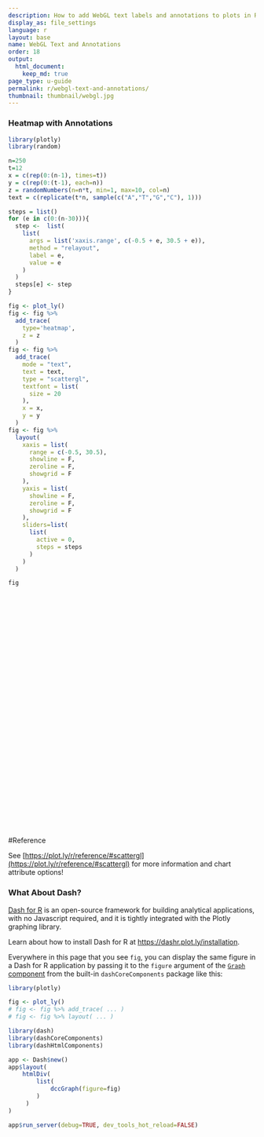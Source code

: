 ```yaml
---
description: How to add WebGL text labels and annotations to plots in R.
display_as: file_settings
language: r
layout: base
name: WebGL Text and Annotations
order: 18
output:
  html_document:
    keep_md: true
page_type: u-guide
permalink: r/webgl-text-and-annotations/
thumbnail: thumbnail/webgl.jpg
---
```



### Heatmap with Annotations


```r
library(plotly)
library(random)

n=250
t=12
x = c(rep(0:(n-1), times=t))
y = c(rep(0:(t-1), each=n))
z = randomNumbers(n=n*t, min=1, max=10, col=n)
text = c(replicate(t*n, sample(c("A","T","G","C"), 1)))

steps = list()
for (e in c(0:(n-30))){
  step <-  list(
    list(
      args = list('xaxis.range', c(-0.5 + e, 30.5 + e)),
      method = "relayout",
      label = e,
      value = e
    )
  )
  steps[e] <- step
}

fig <- plot_ly() 
fig <- fig %>%
  add_trace(
    type='heatmap',
    z = z
  ) 
fig <- fig %>%
  add_trace(
    mode = "text",
    text = text,
    type = "scattergl",
    textfont = list(
      size = 20
    ),
    x = x,
    y = y
  ) 
fig <- fig %>%
  layout(
    xaxis = list(
      range = c(-0.5, 30.5),
      showline = F,
      zeroline = F,
      showgrid = F
    ),
    yaxis = list(
      showline = F,
      zeroline = F,
      showgrid = F
    ),
    sliders=list(
      list(
        active = 0,
        steps = steps
      )
    )
  )

fig
```

<div id="htmlwidget-200a1c89c70de32c53ed" style="width:672px;height:480px;" class="plotly html-widget"></div>
<script type="application/json" data-for="htmlwidget-200a1c89c70de32c53ed">{"x":{"visdat":{"45ba31d7b000":["function () ","plotlyVisDat"]},"cur_data":"45ba31d7b000","attrs":{"45ba31d7b000":{"alpha_stroke":1,"sizes":[10,100],"spans":[1,20],"type":"heatmap","z":[[8,1,7,5,1,4,9,2,1,3,3,4,9,7,5,9,4,9,1,9,3,8,3,9,7,7,1,3,8,9,6,3,4,8,6,2,3,9,10,2,5,7,2,8,2,7,3,10,1,8,1,2,6,2,4,9,3,7,4,3,6,9,8,9,6,1,5,6,10,9,10,1,6,10,4,10,1,9,5,7,1,3,8,1,5,10,9,8,7,9,9,8,4,3,10,10,8,6,8,6,4,9,5,1,2,7,8,8,6,7,1,1,6,6,9,6,10,4,6,3,10,7,1,6,3,3,1,3,7,8,2,7,3,3,3,9,1,10,4,5,10,9,3,3,10,4,7,7,9,1,10,7,9,10,8,2,10,1,7,4,9,1,10,4,4,4,10,1,10,4,9,8,5,5,7,9,4,7,6,8,3,3,4,3,5,3,2,9,2,9,5,5,10,6,6,10,10,4,2,7,10,10,6,1,5,10,4,1,7,3,8,6,1,10,7,9,10,7,3,1,8,9,1,5,1,1,1,5,5,9,3,2,10,2,7,8,3,10,6,10,2,4,2,3,1,5,1,9,7,10],[2,6,5,7,2,1,9,4,4,3,10,10,9,3,5,9,10,4,10,4,9,9,8,8,6,3,7,8,10,5,1,6,6,2,2,2,6,8,10,3,10,1,8,3,2,8,8,2,8,3,1,9,4,6,4,8,8,6,5,4,4,7,6,8,2,9,9,6,10,9,2,5,5,7,6,4,8,7,1,7,4,2,8,8,5,6,1,1,4,2,4,2,5,1,8,1,10,3,4,2,5,6,4,3,7,7,2,4,1,9,1,7,5,9,8,4,4,5,10,9,5,5,4,4,5,8,6,10,8,1,3,2,5,9,4,8,7,10,2,3,5,8,10,8,2,4,5,10,7,10,7,1,4,8,6,10,9,7,5,9,6,2,1,4,10,9,3,9,1,8,9,8,5,8,4,3,6,8,6,1,8,6,3,5,7,1,10,6,4,1,9,5,7,10,7,5,5,3,7,10,1,5,2,1,8,6,9,3,6,9,9,10,7,2,1,8,1,6,4,1,10,10,4,10,7,7,4,7,10,10,5,10,4,4,4,3,8,6,6,9,5,3,4,8,2,6,9,8,10,8],[9,10,3,8,10,10,8,1,4,3,5,3,9,5,2,2,5,3,5,6,2,3,3,8,10,7,8,8,1,9,9,7,4,10,9,2,8,8,9,10,10,2,8,3,10,1,2,10,7,1,6,2,5,3,4,9,1,2,7,3,1,3,2,3,10,5,7,9,7,6,6,6,2,5,6,9,3,7,6,4,3,4,5,8,10,3,10,8,1,4,3,7,6,7,7,6,5,1,4,10,3,1,9,3,8,9,10,10,2,9,7,10,8,3,5,2,3,7,9,6,4,10,1,1,4,7,6,5,6,5,3,6,5,6,6,8,4,4,9,1,3,2,4,5,3,9,7,7,4,8,3,8,6,7,7,2,8,7,4,8,1,9,2,7,10,1,2,4,8,9,4,3,6,4,7,4,8,4,8,7,3,1,5,1,7,2,2,6,8,7,10,2,2,4,9,2,4,9,10,2,3,3,1,4,10,3,7,6,6,5,10,1,3,2,10,6,9,10,5,7,8,8,2,1,9,2,10,9,2,8,4,3,2,1,7,3,1,3,2,9,4,7,2,10,9,2,7,8,9,6],[3,5,4,4,7,5,8,4,6,9,9,5,2,1,2,10,2,5,10,3,3,2,9,3,8,5,7,6,7,5,5,1,8,6,3,5,6,2,5,10,1,9,3,2,6,4,8,8,6,8,4,1,4,1,9,6,4,9,7,4,5,8,4,3,8,3,6,1,5,8,6,10,10,1,8,6,9,6,3,5,10,2,4,2,10,1,7,9,5,4,9,9,4,1,7,3,2,5,1,10,10,5,9,5,8,1,5,4,8,10,2,5,2,10,8,6,4,3,3,7,1,2,9,10,3,3,1,7,9,8,8,8,5,9,10,4,1,6,7,9,4,7,3,7,8,7,3,1,4,2,6,5,7,2,6,7,10,7,8,9,6,10,7,9,6,6,6,7,4,3,2,7,10,3,9,1,8,8,4,5,9,6,10,8,2,3,1,2,5,9,8,10,4,5,4,5,3,7,1,7,6,5,9,9,2,9,9,9,10,5,7,10,3,2,7,9,3,2,8,2,1,2,7,3,3,6,9,6,4,3,7,10,5,2,5,10,5,1,6,6,3,4,10,4,4,2,1,7,3,6],[6,5,9,6,7,9,2,3,10,8,1,6,9,3,1,8,8,6,4,8,7,7,2,5,5,10,8,10,5,3,8,6,4,4,3,8,8,3,7,2,3,6,7,7,1,7,4,6,10,4,10,6,2,10,7,6,10,7,2,6,4,7,7,1,3,7,10,9,9,6,3,7,6,3,8,5,2,5,5,9,7,5,4,1,4,2,7,3,8,10,4,5,8,8,2,7,5,5,6,4,4,10,9,6,6,7,7,1,2,1,8,3,7,3,10,2,9,3,5,3,1,10,2,4,9,5,5,2,5,8,6,3,2,10,10,8,6,4,6,1,10,9,9,4,8,7,1,2,6,9,5,9,9,9,6,3,2,2,8,7,10,4,3,2,2,10,3,7,2,9,9,1,3,4,2,8,10,2,2,9,4,6,2,1,9,9,10,3,3,1,8,4,8,3,8,5,2,6,2,8,8,4,5,4,8,4,2,8,8,4,9,9,6,4,1,2,8,1,9,5,5,3,3,6,5,4,6,3,9,1,2,4,5,10,7,9,1,6,4,3,10,10,10,3,7,3,9,1,8,4],[3,10,5,9,4,8,7,8,6,9,5,7,3,6,2,3,9,3,4,2,7,10,9,2,2,6,7,7,1,7,5,9,1,3,7,10,9,4,8,2,3,4,5,3,1,1,3,4,10,6,7,8,3,6,6,9,3,6,5,8,4,6,4,9,6,9,9,7,6,10,2,2,4,7,6,7,3,4,4,1,9,7,9,4,9,7,10,4,4,10,6,2,8,9,5,9,9,9,4,8,9,2,4,2,4,2,7,1,8,3,6,7,9,4,2,7,4,6,4,3,10,8,6,2,6,8,5,4,5,9,8,2,3,1,3,7,9,4,3,9,4,10,8,2,1,9,3,7,8,3,5,2,4,2,2,6,8,8,10,10,6,4,9,10,2,4,10,4,6,7,7,1,1,3,4,4,5,7,3,9,6,2,3,1,2,10,1,5,3,1,4,2,4,1,8,1,3,5,8,7,10,4,6,10,1,3,1,1,10,1,2,9,8,4,9,2,7,2,2,1,10,9,1,3,2,7,9,8,2,6,8,3,10,10,5,6,3,2,4,1,1,5,3,5,8,4,9,6,5,10],[10,7,8,2,8,1,5,2,2,1,4,4,5,7,1,6,8,5,10,6,5,5,1,1,4,7,6,10,10,3,8,9,9,7,2,8,7,4,4,8,5,7,10,1,1,4,6,6,2,2,4,2,7,6,9,9,10,1,8,9,3,7,6,3,5,4,4,3,3,4,10,2,5,5,8,9,6,7,5,5,5,6,10,2,9,6,4,5,3,4,1,2,2,1,9,2,2,5,7,3,1,7,2,3,7,9,9,6,2,7,7,10,1,5,9,4,8,9,3,1,9,5,10,10,4,9,5,8,10,4,3,2,6,4,6,2,3,1,8,8,1,3,5,3,7,2,8,9,1,2,7,10,10,4,8,4,5,6,2,2,9,9,8,6,9,9,4,4,5,9,4,1,3,2,9,4,5,8,2,6,7,3,6,8,6,5,9,7,2,10,4,4,9,1,10,9,10,4,5,3,6,6,3,8,7,4,3,9,8,9,8,9,4,4,7,6,7,2,1,7,9,4,5,8,5,4,10,10,10,8,9,2,6,9,4,4,8,7,8,1,7,8,3,10,3,3,7,1,10,2],[7,8,1,8,10,10,6,9,6,1,7,7,3,6,7,10,6,6,10,2,3,10,3,9,7,8,9,5,6,9,9,10,1,8,8,9,4,9,8,5,7,7,3,8,9,8,3,1,2,3,5,4,3,6,8,5,7,1,7,3,6,8,4,10,2,4,5,6,8,1,3,1,3,1,3,2,6,6,5,3,8,8,3,2,2,1,3,4,9,1,4,7,10,9,3,3,7,2,4,5,9,5,3,2,4,4,2,6,10,5,4,7,5,7,3,2,9,4,10,9,2,9,1,6,8,6,7,4,5,8,5,4,3,9,2,7,5,4,10,2,6,1,9,9,9,10,3,9,8,4,8,6,8,6,10,4,8,6,3,4,9,8,6,6,9,10,9,7,10,5,5,3,10,7,3,7,9,7,6,10,2,9,1,3,2,9,2,2,8,3,8,5,10,2,7,7,5,4,4,2,6,4,2,9,7,2,8,6,9,7,9,4,7,8,1,6,6,1,8,5,2,7,2,6,3,4,5,8,4,8,4,5,4,9,10,9,3,8,5,6,9,1,10,2,10,8,2,1,4,1],[3,4,2,6,10,4,10,8,9,2,9,1,9,5,8,5,4,4,4,3,8,6,8,7,3,1,3,10,4,8,1,1,2,4,5,1,4,2,10,8,7,3,9,2,10,6,1,6,7,2,2,6,3,1,2,2,6,5,5,9,3,8,9,8,6,2,5,10,3,1,4,6,7,6,6,4,5,3,2,1,4,7,5,6,1,10,10,1,8,8,1,5,8,8,6,3,4,3,5,2,7,3,5,1,5,7,6,9,5,3,4,1,8,10,5,4,6,7,3,8,8,9,5,7,5,4,9,5,8,9,8,6,4,4,4,6,5,10,3,3,5,7,5,8,10,8,10,1,8,5,1,8,3,10,1,9,4,10,8,3,1,7,10,2,3,10,1,7,8,10,6,3,3,6,5,5,5,6,4,1,2,7,5,3,4,6,3,5,1,7,6,2,8,1,8,4,6,1,5,9,9,8,8,3,8,1,6,3,10,6,5,7,4,9,10,1,10,3,8,7,5,8,2,9,3,1,1,6,7,8,5,10,1,9,8,7,7,9,9,3,4,1,5,8,6,4,1,10,5,8],[5,9,9,8,4,3,1,10,2,6,7,2,4,10,7,4,2,2,3,1,2,8,4,2,2,2,4,7,6,6,10,4,8,4,1,9,2,5,7,5,9,3,2,5,10,7,8,2,10,4,10,10,2,7,4,9,9,7,2,8,9,2,7,4,3,2,7,3,1,1,6,7,5,6,3,5,9,3,3,3,2,6,1,6,3,3,8,8,5,1,8,10,2,8,3,2,2,2,9,7,3,5,1,2,10,1,10,2,4,3,4,8,7,10,3,6,5,7,3,5,7,4,4,9,9,4,6,5,7,10,8,4,6,3,2,2,3,8,7,6,4,2,3,5,6,9,3,6,7,10,10,3,6,1,6,8,8,2,4,9,7,4,10,1,2,9,8,9,6,1,9,5,2,9,7,7,4,5,2,7,2,2,10,9,8,3,4,10,5,4,6,8,6,3,9,3,9,10,6,4,5,8,7,1,5,9,6,10,8,5,1,6,1,6,1,4,4,6,6,1,1,7,6,4,9,9,1,7,9,1,7,10,7,4,3,8,5,4,10,7,9,6,1,6,2,5,10,10,1,10],[8,8,7,6,10,1,3,2,5,10,3,5,2,9,3,9,5,2,2,5,8,8,4,7,7,6,9,1,7,6,9,8,6,2,3,2,9,9,5,8,1,8,8,6,5,6,2,6,7,9,7,3,1,4,3,10,8,10,5,10,4,8,10,2,1,7,8,3,4,5,8,8,3,9,5,4,10,5,1,7,4,3,3,1,5,1,8,3,4,6,10,7,9,9,4,10,10,7,9,3,1,2,9,10,9,7,8,5,8,1,6,7,10,7,4,3,3,2,1,1,2,8,7,9,3,6,7,3,6,4,6,4,1,1,8,6,4,3,10,6,10,7,3,2,2,5,3,4,3,6,7,1,10,6,7,3,3,6,2,3,7,7,5,5,8,10,10,6,5,6,9,7,3,7,2,6,7,8,3,10,8,8,7,6,5,4,2,6,7,1,7,3,1,9,4,10,3,7,4,4,3,10,9,4,9,10,10,5,5,9,3,3,7,4,2,8,2,7,9,10,3,3,9,1,3,2,10,10,2,3,6,4,1,9,4,5,1,3,8,4,8,5,1,5,1,7,4,10,7,5],[4,4,1,8,5,2,8,2,1,3,1,7,6,10,8,7,1,5,3,3,3,2,5,4,7,7,1,6,1,2,9,2,9,3,6,9,1,7,1,3,7,6,3,5,10,5,9,2,7,6,6,4,10,5,9,7,9,4,7,4,3,2,5,6,4,6,1,3,6,10,6,4,9,10,1,7,3,10,2,4,1,8,10,5,5,3,4,1,10,8,7,4,3,2,9,3,7,2,10,5,3,9,3,10,4,4,4,9,2,7,1,5,7,9,5,3,7,3,4,10,9,10,8,9,10,8,8,3,3,1,1,3,5,7,5,3,10,7,5,8,10,5,10,4,3,8,9,10,7,10,7,6,10,4,8,2,6,6,3,4,8,10,5,9,9,9,6,5,10,2,6,1,6,8,8,4,8,3,10,4,3,10,1,6,1,7,6,7,3,3,9,2,2,8,2,6,10,4,4,7,9,4,7,1,6,10,8,6,4,5,1,10,3,4,10,10,2,7,5,10,5,2,6,2,1,10,7,2,6,3,8,8,9,2,10,9,4,1,4,2,6,8,7,7,6,10,8,10,4,1]],"inherit":true},"45ba31d7b000.1":{"alpha_stroke":1,"sizes":[10,100],"spans":[1,20],"mode":"text","text":["C","C","T","C","C","A","T","C","T","A","G","C","G","A","C","C","G","T","G","A","G","A","T","A","A","T","C","A","T","G","T","A","C","A","G","C","T","T","T","G","A","A","A","T","C","A","T","C","C","G","T","G","A","A","A","A","A","C","T","T","A","A","G","T","C","C","T","T","C","C","T","T","A","T","T","T","A","T","G","T","C","T","A","C","C","A","A","T","C","T","C","C","T","G","T","T","T","G","T","A","C","G","G","T","G","A","G","A","G","C","C","C","A","G","G","T","G","G","C","A","A","G","C","G","C","G","G","G","T","C","A","G","T","T","G","A","G","A","G","C","T","C","T","A","G","A","C","C","G","A","A","G","G","G","G","G","G","G","C","T","A","T","G","T","T","T","G","T","T","T","A","T","A","G","T","T","T","A","T","C","A","A","T","T","G","G","A","G","T","T","T","C","T","T","C","G","A","A","C","A","A","G","C","T","T","T","T","T","C","G","G","G","A","C","A","C","A","G","C","G","A","C","G","A","A","A","A","A","T","A","A","T","A","T","T","C","G","G","T","C","T","A","A","G","A","C","G","A","A","T","T","A","G","G","T","G","T","C","A","A","G","C","C","G","C","T","A","T","G","T","T","C","C","C","A","T","A","T","G","G","C","C","A","T","A","T","T","G","C","C","A","A","T","C","G","C","A","C","C","A","A","T","T","T","C","A","C","T","A","G","G","G","G","T","A","G","C","T","A","C","T","C","A","C","C","A","A","G","T","G","T","A","C","C","A","C","T","T","A","G","G","A","T","A","C","C","T","A","A","T","T","G","A","T","C","T","T","G","C","C","G","G","T","C","G","G","A","A","T","G","G","A","C","C","A","A","C","G","C","T","T","A","T","G","G","T","A","C","C","C","T","A","T","C","G","T","C","G","T","G","T","C","C","G","G","T","T","G","G","G","A","T","G","G","T","G","A","G","T","T","A","C","G","G","T","A","T","A","T","T","C","A","T","A","C","T","A","G","A","T","G","C","C","G","A","A","G","A","C","T","C","G","C","C","A","C","G","G","A","G","T","T","C","A","T","C","C","C","A","C","A","C","C","G","T","T","A","T","A","T","T","C","G","C","A","T","A","G","T","T","T","A","T","C","C","C","A","C","C","A","T","A","G","C","A","G","G","T","G","T","T","G","G","T","G","T","G","T","A","T","C","T","G","C","G","C","C","G","A","T","G","C","T","C","G","T","C","A","A","C","T","A","A","G","C","T","C","C","G","G","A","A","A","C","C","G","A","G","C","C","G","C","A","G","A","T","C","C","T","A","T","T","C","G","C","G","C","C","T","T","C","T","G","T","A","A","T","A","T","A","G","A","T","C","C","G","T","C","T","A","G","C","G","C","C","G","G","A","C","C","C","G","C","A","G","T","A","C","C","T","C","G","A","G","A","A","A","T","A","A","A","A","C","C","C","C","C","A","G","G","T","C","A","G","T","G","A","T","C","G","G","T","T","G","T","T","C","A","G","T","G","C","G","T","T","A","G","T","C","C","T","G","T","C","G","G","A","A","T","T","A","T","C","T","A","G","G","C","T","A","T","G","A","A","T","G","T","C","A","G","C","A","T","G","A","C","A","G","G","T","C","G","C","C","A","A","T","T","G","G","A","C","C","C","T","A","C","G","T","T","G","C","G","G","G","C","G","A","A","T","G","A","A","C","T","A","T","T","A","A","A","A","T","T","G","C","C","T","T","A","A","T","G","C","G","T","T","C","A","A","A","A","C","C","T","T","A","C","T","C","C","G","A","A","T","C","C","G","C","C","G","A","A","T","T","T","G","C","A","T","A","G","G","A","T","A","T","G","T","T","C","C","T","A","T","G","T","C","T","C","A","G","G","A","A","T","C","G","G","G","G","G","A","C","A","C","G","T","A","C","G","T","C","T","C","C","A","T","A","G","C","T","C","T","C","C","G","G","A","C","C","A","A","A","T","C","C","A","C","A","T","G","T","G","C","T","T","C","C","G","C","T","G","T","C","A","C","T","C","T","G","C","C","G","G","A","T","G","G","T","C","T","A","T","C","C","A","G","T","A","G","A","A","T","G","G","T","T","A","T","T","G","G","A","T","C","T","C","A","C","T","A","T","T","G","A","G","A","G","T","A","C","A","C","A","T","C","A","T","G","A","T","G","T","G","A","C","T","G","T","C","T","T","T","T","A","G","G","G","A","A","A","A","G","T","G","A","T","T","T","C","A","G","A","G","C","G","C","G","A","C","T","A","T","T","A","G","C","T","C","C","A","G","C","T","A","T","G","T","G","A","A","A","C","G","A","G","A","T","C","G","G","T","G","T","C","T","G","C","A","C","T","C","A","T","G","G","G","G","G","C","A","C","T","T","A","C","A","A","C","C","T","T","C","G","A","C","G","G","C","G","G","C","A","G","T","T","C","C","T","C","A","C","A","G","A","G","A","G","T","C","A","G","A","G","C","T","T","G","T","A","A","T","C","T","A","A","A","A","T","T","A","G","C","C","T","C","C","A","A","G","A","G","C","A","G","C","G","A","G","G","G","A","G","T","A","G","C","C","G","C","G","C","A","C","T","T","G","T","G","G","A","G","T","G","C","A","A","G","C","A","C","C","C","C","T","G","C","C","C","C","T","C","A","C","A","A","G","G","C","T","C","A","G","G","C","T","T","C","G","C","A","T","G","G","G","T","C","A","A","A","G","C","T","C","A","C","G","A","T","T","A","C","G","C","G","T","A","T","C","T","T","A","A","C","T","C","T","G","T","A","T","T","T","G","T","G","A","T","A","T","C","G","A","G","A","C","T","T","C","A","C","G","A","A","C","T","A","C","G","C","T","C","C","T","G","G","T","T","G","G","A","T","A","G","G","G","C","T","T","A","T","A","C","G","G","A","T","G","T","G","T","A","G","T","A","G","G","G","G","A","A","G","A","C","G","G","G","C","G","T","A","A","C","G","C","C","G","T","G","T","C","T","T","C","G","T","G","C","C","C","T","A","T","A","G","A","C","T","C","T","T","G","G","A","A","T","A","T","C","C","G","A","A","T","G","A","C","T","G","C","C","C","A","T","T","T","T","T","A","C","A","G","C","G","C","C","G","C","G","C","G","C","G","C","C","A","G","T","A","A","C","G","T","A","C","C","C","C","C","T","A","T","G","C","C","C","C","A","A","C","T","A","A","G","T","T","T","A","A","A","G","C","A","G","A","T","T","C","G","C","G","A","C","T","C","T","T","A","A","A","A","T","A","A","A","T","C","G","T","A","C","A","C","G","A","T","G","C","A","A","A","A","C","G","A","G","C","G","A","G","G","A","C","G","T","G","T","C","G","G","C","A","C","G","A","G","G","T","G","A","A","A","A","A","T","T","A","T","G","T","A","G","T","G","T","G","C","A","T","C","G","G","C","C","G","C","T","C","A","G","G","G","C","T","C","A","A","C","C","T","T","A","A","G","C","G","C","T","G","G","C","G","T","T","C","T","A","C","G","G","G","C","A","A","T","A","A","T","G","C","C","G","A","C","T","C","C","T","G","G","A","A","A","C","T","A","A","A","A","C","A","C","C","G","A","C","T","C","C","A","T","T","G","G","C","T","A","G","T","C","T","G","T","G","T","T","C","A","C","C","T","C","C","G","T","C","A","C","G","C","T","C","A","G","C","C","A","A","G","G","A","T","A","G","T","A","C","G","T","C","G","T","G","T","G","A","C","A","A","T","A","T","G","T","A","G","G","C","C","T","G","A","G","A","T","G","T","A","T","G","C","T","T","G","G","T","T","T","T","C","C","G","A","A","C","G","A","T","C","A","T","G","A","A","T","C","T","C","T","A","T","A","A","C","G","T","T","G","A","T","A","A","G","C","A","A","A","T","A","G","C","G","A","G","A","A","T","C","T","G","C","T","A","A","T","A","A","T","A","C","T","T","C","A","C","C","A","T","T","G","A","C","C","G","C","A","G","C","C","A","G","G","G","A","T","A","G","A","C","A","T","C","C","G","C","G","G","G","G","T","G","A","C","A","T","C","G","A","A","G","A","A","C","A","G","C","A","G","T","G","A","G","A","C","A","G","A","G","G","T","C","G","G","C","C","T","T","T","G","C","A","C","G","G","G","T","C","C","A","A","G","A","T","T","G","A","T","G","C","A","C","G","C","T","A","A","C","A","A","C","T","T","T","A","T","C","C","C","T","C","C","C","A","A","T","C","A","A","G","T","A","C","C","A","A","T","G","A","A","C","T","C","T","G","A","G","A","A","A","A","C","G","C","G","A","C","C","A","T","A","A","C","A","C","T","C","G","T","C","T","A","C","C","A","C","A","C","T","C","A","T","A","G","T","T","T","A","G","T","C","T","A","G","A","C","G","C","A","G","C","T","C","A","G","C","G","A","A","G","T","C","G","C","T","G","C","T","A","A","G","A","T","G","C","C","A","A","C","T","A","G","G","A","T","G","A","T","A","T","C","T","G","A","G","C","T","G","T","G","T","T","G","A","G","G","A","T","C","C","G","T","C","G","C","T","G","T","C","C","G","T","C","A","A","G","A","G","A","A","T","T","T","T","C","C","G","A","G","G","G","C","G","A","A","T","C","T","C","A","A","A","T","G","T","T","T","A","C","G","A","A","T","T","T","A","A","T","A","T","C","G","C","T","T","C","A","A","A","T","T","A","A","A","A","C","A","T","C","T","G","T","G","A","T","T","C","C","A","G","G","G","A","A","A","G","A","C","T","T","C","T","G","G","C","T","C","G","G","T","T","C","A","G","A","G","T","G","A","C","A","C","C","A","A","C","G","C","G","T","G","G","G","A","T","T","C","T","A","G","A","T","G","G","T","C","C","G","G","A","T","T","A","T","G","T","G","T","T","A","A","A","C","C","C","G","A","T","G","C","G","T","C","C","C","C","C","G","A","C","G","C","C","G","C","A","T","T","G","C","C","A","T","A","G","C","T","G","T","G","A","C","A","A","T","G","A","A","C","T","G","A","C","T","G","A","T","G","C","A","T","T","G","G","C","C","C","A","C","T","G","T","T","C","A","T","T","C","G","G","G","G","C","T","G","C","C","T","C","C","C","C","C","T","C","G","C","G","C","A","C","C","G","T","C","G","A","C","A","C","G","A","G","T","T","G","A","A","A","G","C","A","A","T","A","A","C","G","G","T","A","G","C","T","A","C","C","A","G","C","T","G","T","T","G","A","T","C","C","T","A","C","T","A","C","A","G","C","C","A","C","C","C","C","C","C","A","G","G","A","T","A","C","A","T","A","T","C","C","A","C","T","T","G","C","C","G","T","G","C","T","G","G","G","A","C","C","C","A","G","C","C","T","T","G","G","C","T","A","G","A","G","G","T","A","C","T","T","A","A","G","T","A","T","T","C","T","G","T","C","T","A","G","T","A","G","G","G","C","C","G","A","T","G","C","G","A","C","C","T","T","C","T","C","T","A","C","A","C","G","C","T","G","C","G","C","T","T","T","C","C","C","C","G","T","G","G","G","C","G","T","G","C","T","T","C","T","C","G","G","T","A","C","C","C","T","A","C","T","A","G","A","T","C","C","C","T","A","G","A","G","C","C","T","C","G","A","C","A","G","C","T","G","T","T","G","T","C","A","A","G","C","G","T","A","T","A","T","A","T","A","A","A","C","A","G","T","T","G","C","C","G","T","G","C","A","A","C","G","A","T","C","G","T","G","G","T","C","A","C","T","A","T","G","G","T","T","T","A","C","A","A","C","T","A","G","G","C","A","A","C","T","A","G","G","T","A","A","T","G","C","T","T","T","C","A","T","C","T","G","C","T","T","G","C","A","G","A","C","G","T","A","C","T","T","C","A","C","C","G","A","A","T","A","T","G","G","C","C","C","C","T","A","T","A","A","C","T","T","T","G","C","A","C","G","T","G","C","T","C","G","A","A","C","G","A","G","C","G","A","G","C","T","G","C","A","C","C","G","A","A","C","A","G","C","A","C","G","G","T","T","A","T","C","T","T","T","G","C","T","G","A","G","G","T","C","A","A","C","T","C","C","A","C","A","A","C","C","C","A","T","T","C","C","A","T","A","A","T","C","T","G","T","T","G","A","C","C","A","C","C","A","G","T","T","T","T","T","G","C","A","G","C","G","G","T","G","T","T","G","G","T","C","C","A","C","C","T","C","A","A","C","G","C","C","C","T","A","G","A","A","T","T","T","G","G","G","T","G","T","T","A","A","C","A","G","T","T","T","A","T","G","T","A","A","C","C","C","T","G","A","G","A","A","T","G","A","T","C","G","C","T","G","T","C","C","C","G","A","C","A","G","C","G","T","A","A","A","A","G","A","A","A","C","G","C","T","T","A","A","T","C","T","A","G","T","C","T","A","C","A","T","T","C","A","G","A","A","T","A","G","C","A","T","A","T","T","G","A","A","C","T","G","C","G","T","G","A","T","T","G","A","T","T","C","G","A","G","G","G","T","G","G","T","T","G","G","A","C","G","T","G","T","A","C","T","A","A","C","T","A","G","T","A","G","A","C","A","T","C","C","C","G","G","A","C","C","G","G","C","G","C","G","T","C","A","C","C","A","G","C","G","A","T","T","C","T","A","G","G","G","A","A","A","T","G","A","C","A","A","A","C","C","A","T","C","C","A","A","G","A","A","G","G","A","G","C","C","C","C","C","C","C","C","T","T","C","G","A","T","C","T","A","A","T","A","T","C","T","C","T","T","A","G","G","T","G","A","T","G","A","C","T","G","A","A","T","A","G","C","G","G","A","G","G","C","A","A","G","C","C","A","T","T","G","A","T","T","G","T"],"type":"scattergl","textfont":{"size":20},"x":[0,1,2,3,4,5,6,7,8,9,10,11,12,13,14,15,16,17,18,19,20,21,22,23,24,25,26,27,28,29,30,31,32,33,34,35,36,37,38,39,40,41,42,43,44,45,46,47,48,49,50,51,52,53,54,55,56,57,58,59,60,61,62,63,64,65,66,67,68,69,70,71,72,73,74,75,76,77,78,79,80,81,82,83,84,85,86,87,88,89,90,91,92,93,94,95,96,97,98,99,100,101,102,103,104,105,106,107,108,109,110,111,112,113,114,115,116,117,118,119,120,121,122,123,124,125,126,127,128,129,130,131,132,133,134,135,136,137,138,139,140,141,142,143,144,145,146,147,148,149,150,151,152,153,154,155,156,157,158,159,160,161,162,163,164,165,166,167,168,169,170,171,172,173,174,175,176,177,178,179,180,181,182,183,184,185,186,187,188,189,190,191,192,193,194,195,196,197,198,199,200,201,202,203,204,205,206,207,208,209,210,211,212,213,214,215,216,217,218,219,220,221,222,223,224,225,226,227,228,229,230,231,232,233,234,235,236,237,238,239,240,241,242,243,244,245,246,247,248,249,0,1,2,3,4,5,6,7,8,9,10,11,12,13,14,15,16,17,18,19,20,21,22,23,24,25,26,27,28,29,30,31,32,33,34,35,36,37,38,39,40,41,42,43,44,45,46,47,48,49,50,51,52,53,54,55,56,57,58,59,60,61,62,63,64,65,66,67,68,69,70,71,72,73,74,75,76,77,78,79,80,81,82,83,84,85,86,87,88,89,90,91,92,93,94,95,96,97,98,99,100,101,102,103,104,105,106,107,108,109,110,111,112,113,114,115,116,117,118,119,120,121,122,123,124,125,126,127,128,129,130,131,132,133,134,135,136,137,138,139,140,141,142,143,144,145,146,147,148,149,150,151,152,153,154,155,156,157,158,159,160,161,162,163,164,165,166,167,168,169,170,171,172,173,174,175,176,177,178,179,180,181,182,183,184,185,186,187,188,189,190,191,192,193,194,195,196,197,198,199,200,201,202,203,204,205,206,207,208,209,210,211,212,213,214,215,216,217,218,219,220,221,222,223,224,225,226,227,228,229,230,231,232,233,234,235,236,237,238,239,240,241,242,243,244,245,246,247,248,249,0,1,2,3,4,5,6,7,8,9,10,11,12,13,14,15,16,17,18,19,20,21,22,23,24,25,26,27,28,29,30,31,32,33,34,35,36,37,38,39,40,41,42,43,44,45,46,47,48,49,50,51,52,53,54,55,56,57,58,59,60,61,62,63,64,65,66,67,68,69,70,71,72,73,74,75,76,77,78,79,80,81,82,83,84,85,86,87,88,89,90,91,92,93,94,95,96,97,98,99,100,101,102,103,104,105,106,107,108,109,110,111,112,113,114,115,116,117,118,119,120,121,122,123,124,125,126,127,128,129,130,131,132,133,134,135,136,137,138,139,140,141,142,143,144,145,146,147,148,149,150,151,152,153,154,155,156,157,158,159,160,161,162,163,164,165,166,167,168,169,170,171,172,173,174,175,176,177,178,179,180,181,182,183,184,185,186,187,188,189,190,191,192,193,194,195,196,197,198,199,200,201,202,203,204,205,206,207,208,209,210,211,212,213,214,215,216,217,218,219,220,221,222,223,224,225,226,227,228,229,230,231,232,233,234,235,236,237,238,239,240,241,242,243,244,245,246,247,248,249,0,1,2,3,4,5,6,7,8,9,10,11,12,13,14,15,16,17,18,19,20,21,22,23,24,25,26,27,28,29,30,31,32,33,34,35,36,37,38,39,40,41,42,43,44,45,46,47,48,49,50,51,52,53,54,55,56,57,58,59,60,61,62,63,64,65,66,67,68,69,70,71,72,73,74,75,76,77,78,79,80,81,82,83,84,85,86,87,88,89,90,91,92,93,94,95,96,97,98,99,100,101,102,103,104,105,106,107,108,109,110,111,112,113,114,115,116,117,118,119,120,121,122,123,124,125,126,127,128,129,130,131,132,133,134,135,136,137,138,139,140,141,142,143,144,145,146,147,148,149,150,151,152,153,154,155,156,157,158,159,160,161,162,163,164,165,166,167,168,169,170,171,172,173,174,175,176,177,178,179,180,181,182,183,184,185,186,187,188,189,190,191,192,193,194,195,196,197,198,199,200,201,202,203,204,205,206,207,208,209,210,211,212,213,214,215,216,217,218,219,220,221,222,223,224,225,226,227,228,229,230,231,232,233,234,235,236,237,238,239,240,241,242,243,244,245,246,247,248,249,0,1,2,3,4,5,6,7,8,9,10,11,12,13,14,15,16,17,18,19,20,21,22,23,24,25,26,27,28,29,30,31,32,33,34,35,36,37,38,39,40,41,42,43,44,45,46,47,48,49,50,51,52,53,54,55,56,57,58,59,60,61,62,63,64,65,66,67,68,69,70,71,72,73,74,75,76,77,78,79,80,81,82,83,84,85,86,87,88,89,90,91,92,93,94,95,96,97,98,99,100,101,102,103,104,105,106,107,108,109,110,111,112,113,114,115,116,117,118,119,120,121,122,123,124,125,126,127,128,129,130,131,132,133,134,135,136,137,138,139,140,141,142,143,144,145,146,147,148,149,150,151,152,153,154,155,156,157,158,159,160,161,162,163,164,165,166,167,168,169,170,171,172,173,174,175,176,177,178,179,180,181,182,183,184,185,186,187,188,189,190,191,192,193,194,195,196,197,198,199,200,201,202,203,204,205,206,207,208,209,210,211,212,213,214,215,216,217,218,219,220,221,222,223,224,225,226,227,228,229,230,231,232,233,234,235,236,237,238,239,240,241,242,243,244,245,246,247,248,249,0,1,2,3,4,5,6,7,8,9,10,11,12,13,14,15,16,17,18,19,20,21,22,23,24,25,26,27,28,29,30,31,32,33,34,35,36,37,38,39,40,41,42,43,44,45,46,47,48,49,50,51,52,53,54,55,56,57,58,59,60,61,62,63,64,65,66,67,68,69,70,71,72,73,74,75,76,77,78,79,80,81,82,83,84,85,86,87,88,89,90,91,92,93,94,95,96,97,98,99,100,101,102,103,104,105,106,107,108,109,110,111,112,113,114,115,116,117,118,119,120,121,122,123,124,125,126,127,128,129,130,131,132,133,134,135,136,137,138,139,140,141,142,143,144,145,146,147,148,149,150,151,152,153,154,155,156,157,158,159,160,161,162,163,164,165,166,167,168,169,170,171,172,173,174,175,176,177,178,179,180,181,182,183,184,185,186,187,188,189,190,191,192,193,194,195,196,197,198,199,200,201,202,203,204,205,206,207,208,209,210,211,212,213,214,215,216,217,218,219,220,221,222,223,224,225,226,227,228,229,230,231,232,233,234,235,236,237,238,239,240,241,242,243,244,245,246,247,248,249,0,1,2,3,4,5,6,7,8,9,10,11,12,13,14,15,16,17,18,19,20,21,22,23,24,25,26,27,28,29,30,31,32,33,34,35,36,37,38,39,40,41,42,43,44,45,46,47,48,49,50,51,52,53,54,55,56,57,58,59,60,61,62,63,64,65,66,67,68,69,70,71,72,73,74,75,76,77,78,79,80,81,82,83,84,85,86,87,88,89,90,91,92,93,94,95,96,97,98,99,100,101,102,103,104,105,106,107,108,109,110,111,112,113,114,115,116,117,118,119,120,121,122,123,124,125,126,127,128,129,130,131,132,133,134,135,136,137,138,139,140,141,142,143,144,145,146,147,148,149,150,151,152,153,154,155,156,157,158,159,160,161,162,163,164,165,166,167,168,169,170,171,172,173,174,175,176,177,178,179,180,181,182,183,184,185,186,187,188,189,190,191,192,193,194,195,196,197,198,199,200,201,202,203,204,205,206,207,208,209,210,211,212,213,214,215,216,217,218,219,220,221,222,223,224,225,226,227,228,229,230,231,232,233,234,235,236,237,238,239,240,241,242,243,244,245,246,247,248,249,0,1,2,3,4,5,6,7,8,9,10,11,12,13,14,15,16,17,18,19,20,21,22,23,24,25,26,27,28,29,30,31,32,33,34,35,36,37,38,39,40,41,42,43,44,45,46,47,48,49,50,51,52,53,54,55,56,57,58,59,60,61,62,63,64,65,66,67,68,69,70,71,72,73,74,75,76,77,78,79,80,81,82,83,84,85,86,87,88,89,90,91,92,93,94,95,96,97,98,99,100,101,102,103,104,105,106,107,108,109,110,111,112,113,114,115,116,117,118,119,120,121,122,123,124,125,126,127,128,129,130,131,132,133,134,135,136,137,138,139,140,141,142,143,144,145,146,147,148,149,150,151,152,153,154,155,156,157,158,159,160,161,162,163,164,165,166,167,168,169,170,171,172,173,174,175,176,177,178,179,180,181,182,183,184,185,186,187,188,189,190,191,192,193,194,195,196,197,198,199,200,201,202,203,204,205,206,207,208,209,210,211,212,213,214,215,216,217,218,219,220,221,222,223,224,225,226,227,228,229,230,231,232,233,234,235,236,237,238,239,240,241,242,243,244,245,246,247,248,249,0,1,2,3,4,5,6,7,8,9,10,11,12,13,14,15,16,17,18,19,20,21,22,23,24,25,26,27,28,29,30,31,32,33,34,35,36,37,38,39,40,41,42,43,44,45,46,47,48,49,50,51,52,53,54,55,56,57,58,59,60,61,62,63,64,65,66,67,68,69,70,71,72,73,74,75,76,77,78,79,80,81,82,83,84,85,86,87,88,89,90,91,92,93,94,95,96,97,98,99,100,101,102,103,104,105,106,107,108,109,110,111,112,113,114,115,116,117,118,119,120,121,122,123,124,125,126,127,128,129,130,131,132,133,134,135,136,137,138,139,140,141,142,143,144,145,146,147,148,149,150,151,152,153,154,155,156,157,158,159,160,161,162,163,164,165,166,167,168,169,170,171,172,173,174,175,176,177,178,179,180,181,182,183,184,185,186,187,188,189,190,191,192,193,194,195,196,197,198,199,200,201,202,203,204,205,206,207,208,209,210,211,212,213,214,215,216,217,218,219,220,221,222,223,224,225,226,227,228,229,230,231,232,233,234,235,236,237,238,239,240,241,242,243,244,245,246,247,248,249,0,1,2,3,4,5,6,7,8,9,10,11,12,13,14,15,16,17,18,19,20,21,22,23,24,25,26,27,28,29,30,31,32,33,34,35,36,37,38,39,40,41,42,43,44,45,46,47,48,49,50,51,52,53,54,55,56,57,58,59,60,61,62,63,64,65,66,67,68,69,70,71,72,73,74,75,76,77,78,79,80,81,82,83,84,85,86,87,88,89,90,91,92,93,94,95,96,97,98,99,100,101,102,103,104,105,106,107,108,109,110,111,112,113,114,115,116,117,118,119,120,121,122,123,124,125,126,127,128,129,130,131,132,133,134,135,136,137,138,139,140,141,142,143,144,145,146,147,148,149,150,151,152,153,154,155,156,157,158,159,160,161,162,163,164,165,166,167,168,169,170,171,172,173,174,175,176,177,178,179,180,181,182,183,184,185,186,187,188,189,190,191,192,193,194,195,196,197,198,199,200,201,202,203,204,205,206,207,208,209,210,211,212,213,214,215,216,217,218,219,220,221,222,223,224,225,226,227,228,229,230,231,232,233,234,235,236,237,238,239,240,241,242,243,244,245,246,247,248,249,0,1,2,3,4,5,6,7,8,9,10,11,12,13,14,15,16,17,18,19,20,21,22,23,24,25,26,27,28,29,30,31,32,33,34,35,36,37,38,39,40,41,42,43,44,45,46,47,48,49,50,51,52,53,54,55,56,57,58,59,60,61,62,63,64,65,66,67,68,69,70,71,72,73,74,75,76,77,78,79,80,81,82,83,84,85,86,87,88,89,90,91,92,93,94,95,96,97,98,99,100,101,102,103,104,105,106,107,108,109,110,111,112,113,114,115,116,117,118,119,120,121,122,123,124,125,126,127,128,129,130,131,132,133,134,135,136,137,138,139,140,141,142,143,144,145,146,147,148,149,150,151,152,153,154,155,156,157,158,159,160,161,162,163,164,165,166,167,168,169,170,171,172,173,174,175,176,177,178,179,180,181,182,183,184,185,186,187,188,189,190,191,192,193,194,195,196,197,198,199,200,201,202,203,204,205,206,207,208,209,210,211,212,213,214,215,216,217,218,219,220,221,222,223,224,225,226,227,228,229,230,231,232,233,234,235,236,237,238,239,240,241,242,243,244,245,246,247,248,249,0,1,2,3,4,5,6,7,8,9,10,11,12,13,14,15,16,17,18,19,20,21,22,23,24,25,26,27,28,29,30,31,32,33,34,35,36,37,38,39,40,41,42,43,44,45,46,47,48,49,50,51,52,53,54,55,56,57,58,59,60,61,62,63,64,65,66,67,68,69,70,71,72,73,74,75,76,77,78,79,80,81,82,83,84,85,86,87,88,89,90,91,92,93,94,95,96,97,98,99,100,101,102,103,104,105,106,107,108,109,110,111,112,113,114,115,116,117,118,119,120,121,122,123,124,125,126,127,128,129,130,131,132,133,134,135,136,137,138,139,140,141,142,143,144,145,146,147,148,149,150,151,152,153,154,155,156,157,158,159,160,161,162,163,164,165,166,167,168,169,170,171,172,173,174,175,176,177,178,179,180,181,182,183,184,185,186,187,188,189,190,191,192,193,194,195,196,197,198,199,200,201,202,203,204,205,206,207,208,209,210,211,212,213,214,215,216,217,218,219,220,221,222,223,224,225,226,227,228,229,230,231,232,233,234,235,236,237,238,239,240,241,242,243,244,245,246,247,248,249],"y":[0,0,0,0,0,0,0,0,0,0,0,0,0,0,0,0,0,0,0,0,0,0,0,0,0,0,0,0,0,0,0,0,0,0,0,0,0,0,0,0,0,0,0,0,0,0,0,0,0,0,0,0,0,0,0,0,0,0,0,0,0,0,0,0,0,0,0,0,0,0,0,0,0,0,0,0,0,0,0,0,0,0,0,0,0,0,0,0,0,0,0,0,0,0,0,0,0,0,0,0,0,0,0,0,0,0,0,0,0,0,0,0,0,0,0,0,0,0,0,0,0,0,0,0,0,0,0,0,0,0,0,0,0,0,0,0,0,0,0,0,0,0,0,0,0,0,0,0,0,0,0,0,0,0,0,0,0,0,0,0,0,0,0,0,0,0,0,0,0,0,0,0,0,0,0,0,0,0,0,0,0,0,0,0,0,0,0,0,0,0,0,0,0,0,0,0,0,0,0,0,0,0,0,0,0,0,0,0,0,0,0,0,0,0,0,0,0,0,0,0,0,0,0,0,0,0,0,0,0,0,0,0,0,0,0,0,0,0,0,0,0,0,0,0,0,0,0,0,0,0,1,1,1,1,1,1,1,1,1,1,1,1,1,1,1,1,1,1,1,1,1,1,1,1,1,1,1,1,1,1,1,1,1,1,1,1,1,1,1,1,1,1,1,1,1,1,1,1,1,1,1,1,1,1,1,1,1,1,1,1,1,1,1,1,1,1,1,1,1,1,1,1,1,1,1,1,1,1,1,1,1,1,1,1,1,1,1,1,1,1,1,1,1,1,1,1,1,1,1,1,1,1,1,1,1,1,1,1,1,1,1,1,1,1,1,1,1,1,1,1,1,1,1,1,1,1,1,1,1,1,1,1,1,1,1,1,1,1,1,1,1,1,1,1,1,1,1,1,1,1,1,1,1,1,1,1,1,1,1,1,1,1,1,1,1,1,1,1,1,1,1,1,1,1,1,1,1,1,1,1,1,1,1,1,1,1,1,1,1,1,1,1,1,1,1,1,1,1,1,1,1,1,1,1,1,1,1,1,1,1,1,1,1,1,1,1,1,1,1,1,1,1,1,1,1,1,1,1,1,1,1,1,1,1,1,1,1,1,1,1,1,1,1,1,1,1,1,1,1,1,2,2,2,2,2,2,2,2,2,2,2,2,2,2,2,2,2,2,2,2,2,2,2,2,2,2,2,2,2,2,2,2,2,2,2,2,2,2,2,2,2,2,2,2,2,2,2,2,2,2,2,2,2,2,2,2,2,2,2,2,2,2,2,2,2,2,2,2,2,2,2,2,2,2,2,2,2,2,2,2,2,2,2,2,2,2,2,2,2,2,2,2,2,2,2,2,2,2,2,2,2,2,2,2,2,2,2,2,2,2,2,2,2,2,2,2,2,2,2,2,2,2,2,2,2,2,2,2,2,2,2,2,2,2,2,2,2,2,2,2,2,2,2,2,2,2,2,2,2,2,2,2,2,2,2,2,2,2,2,2,2,2,2,2,2,2,2,2,2,2,2,2,2,2,2,2,2,2,2,2,2,2,2,2,2,2,2,2,2,2,2,2,2,2,2,2,2,2,2,2,2,2,2,2,2,2,2,2,2,2,2,2,2,2,2,2,2,2,2,2,2,2,2,2,2,2,2,2,2,2,2,2,2,2,2,2,2,2,2,2,2,2,2,2,2,2,2,2,2,2,3,3,3,3,3,3,3,3,3,3,3,3,3,3,3,3,3,3,3,3,3,3,3,3,3,3,3,3,3,3,3,3,3,3,3,3,3,3,3,3,3,3,3,3,3,3,3,3,3,3,3,3,3,3,3,3,3,3,3,3,3,3,3,3,3,3,3,3,3,3,3,3,3,3,3,3,3,3,3,3,3,3,3,3,3,3,3,3,3,3,3,3,3,3,3,3,3,3,3,3,3,3,3,3,3,3,3,3,3,3,3,3,3,3,3,3,3,3,3,3,3,3,3,3,3,3,3,3,3,3,3,3,3,3,3,3,3,3,3,3,3,3,3,3,3,3,3,3,3,3,3,3,3,3,3,3,3,3,3,3,3,3,3,3,3,3,3,3,3,3,3,3,3,3,3,3,3,3,3,3,3,3,3,3,3,3,3,3,3,3,3,3,3,3,3,3,3,3,3,3,3,3,3,3,3,3,3,3,3,3,3,3,3,3,3,3,3,3,3,3,3,3,3,3,3,3,3,3,3,3,3,3,3,3,3,3,3,3,3,3,3,3,3,3,3,3,3,3,3,3,4,4,4,4,4,4,4,4,4,4,4,4,4,4,4,4,4,4,4,4,4,4,4,4,4,4,4,4,4,4,4,4,4,4,4,4,4,4,4,4,4,4,4,4,4,4,4,4,4,4,4,4,4,4,4,4,4,4,4,4,4,4,4,4,4,4,4,4,4,4,4,4,4,4,4,4,4,4,4,4,4,4,4,4,4,4,4,4,4,4,4,4,4,4,4,4,4,4,4,4,4,4,4,4,4,4,4,4,4,4,4,4,4,4,4,4,4,4,4,4,4,4,4,4,4,4,4,4,4,4,4,4,4,4,4,4,4,4,4,4,4,4,4,4,4,4,4,4,4,4,4,4,4,4,4,4,4,4,4,4,4,4,4,4,4,4,4,4,4,4,4,4,4,4,4,4,4,4,4,4,4,4,4,4,4,4,4,4,4,4,4,4,4,4,4,4,4,4,4,4,4,4,4,4,4,4,4,4,4,4,4,4,4,4,4,4,4,4,4,4,4,4,4,4,4,4,4,4,4,4,4,4,4,4,4,4,4,4,4,4,4,4,4,4,4,4,4,4,4,4,5,5,5,5,5,5,5,5,5,5,5,5,5,5,5,5,5,5,5,5,5,5,5,5,5,5,5,5,5,5,5,5,5,5,5,5,5,5,5,5,5,5,5,5,5,5,5,5,5,5,5,5,5,5,5,5,5,5,5,5,5,5,5,5,5,5,5,5,5,5,5,5,5,5,5,5,5,5,5,5,5,5,5,5,5,5,5,5,5,5,5,5,5,5,5,5,5,5,5,5,5,5,5,5,5,5,5,5,5,5,5,5,5,5,5,5,5,5,5,5,5,5,5,5,5,5,5,5,5,5,5,5,5,5,5,5,5,5,5,5,5,5,5,5,5,5,5,5,5,5,5,5,5,5,5,5,5,5,5,5,5,5,5,5,5,5,5,5,5,5,5,5,5,5,5,5,5,5,5,5,5,5,5,5,5,5,5,5,5,5,5,5,5,5,5,5,5,5,5,5,5,5,5,5,5,5,5,5,5,5,5,5,5,5,5,5,5,5,5,5,5,5,5,5,5,5,5,5,5,5,5,5,5,5,5,5,5,5,5,5,5,5,5,5,5,5,5,5,5,5,6,6,6,6,6,6,6,6,6,6,6,6,6,6,6,6,6,6,6,6,6,6,6,6,6,6,6,6,6,6,6,6,6,6,6,6,6,6,6,6,6,6,6,6,6,6,6,6,6,6,6,6,6,6,6,6,6,6,6,6,6,6,6,6,6,6,6,6,6,6,6,6,6,6,6,6,6,6,6,6,6,6,6,6,6,6,6,6,6,6,6,6,6,6,6,6,6,6,6,6,6,6,6,6,6,6,6,6,6,6,6,6,6,6,6,6,6,6,6,6,6,6,6,6,6,6,6,6,6,6,6,6,6,6,6,6,6,6,6,6,6,6,6,6,6,6,6,6,6,6,6,6,6,6,6,6,6,6,6,6,6,6,6,6,6,6,6,6,6,6,6,6,6,6,6,6,6,6,6,6,6,6,6,6,6,6,6,6,6,6,6,6,6,6,6,6,6,6,6,6,6,6,6,6,6,6,6,6,6,6,6,6,6,6,6,6,6,6,6,6,6,6,6,6,6,6,6,6,6,6,6,6,6,6,6,6,6,6,6,6,6,6,6,6,6,6,6,6,6,6,7,7,7,7,7,7,7,7,7,7,7,7,7,7,7,7,7,7,7,7,7,7,7,7,7,7,7,7,7,7,7,7,7,7,7,7,7,7,7,7,7,7,7,7,7,7,7,7,7,7,7,7,7,7,7,7,7,7,7,7,7,7,7,7,7,7,7,7,7,7,7,7,7,7,7,7,7,7,7,7,7,7,7,7,7,7,7,7,7,7,7,7,7,7,7,7,7,7,7,7,7,7,7,7,7,7,7,7,7,7,7,7,7,7,7,7,7,7,7,7,7,7,7,7,7,7,7,7,7,7,7,7,7,7,7,7,7,7,7,7,7,7,7,7,7,7,7,7,7,7,7,7,7,7,7,7,7,7,7,7,7,7,7,7,7,7,7,7,7,7,7,7,7,7,7,7,7,7,7,7,7,7,7,7,7,7,7,7,7,7,7,7,7,7,7,7,7,7,7,7,7,7,7,7,7,7,7,7,7,7,7,7,7,7,7,7,7,7,7,7,7,7,7,7,7,7,7,7,7,7,7,7,7,7,7,7,7,7,7,7,7,7,7,7,7,7,7,7,7,7,8,8,8,8,8,8,8,8,8,8,8,8,8,8,8,8,8,8,8,8,8,8,8,8,8,8,8,8,8,8,8,8,8,8,8,8,8,8,8,8,8,8,8,8,8,8,8,8,8,8,8,8,8,8,8,8,8,8,8,8,8,8,8,8,8,8,8,8,8,8,8,8,8,8,8,8,8,8,8,8,8,8,8,8,8,8,8,8,8,8,8,8,8,8,8,8,8,8,8,8,8,8,8,8,8,8,8,8,8,8,8,8,8,8,8,8,8,8,8,8,8,8,8,8,8,8,8,8,8,8,8,8,8,8,8,8,8,8,8,8,8,8,8,8,8,8,8,8,8,8,8,8,8,8,8,8,8,8,8,8,8,8,8,8,8,8,8,8,8,8,8,8,8,8,8,8,8,8,8,8,8,8,8,8,8,8,8,8,8,8,8,8,8,8,8,8,8,8,8,8,8,8,8,8,8,8,8,8,8,8,8,8,8,8,8,8,8,8,8,8,8,8,8,8,8,8,8,8,8,8,8,8,8,8,8,8,8,8,8,8,8,8,8,8,8,8,8,8,8,8,9,9,9,9,9,9,9,9,9,9,9,9,9,9,9,9,9,9,9,9,9,9,9,9,9,9,9,9,9,9,9,9,9,9,9,9,9,9,9,9,9,9,9,9,9,9,9,9,9,9,9,9,9,9,9,9,9,9,9,9,9,9,9,9,9,9,9,9,9,9,9,9,9,9,9,9,9,9,9,9,9,9,9,9,9,9,9,9,9,9,9,9,9,9,9,9,9,9,9,9,9,9,9,9,9,9,9,9,9,9,9,9,9,9,9,9,9,9,9,9,9,9,9,9,9,9,9,9,9,9,9,9,9,9,9,9,9,9,9,9,9,9,9,9,9,9,9,9,9,9,9,9,9,9,9,9,9,9,9,9,9,9,9,9,9,9,9,9,9,9,9,9,9,9,9,9,9,9,9,9,9,9,9,9,9,9,9,9,9,9,9,9,9,9,9,9,9,9,9,9,9,9,9,9,9,9,9,9,9,9,9,9,9,9,9,9,9,9,9,9,9,9,9,9,9,9,9,9,9,9,9,9,9,9,9,9,9,9,9,9,9,9,9,9,9,9,9,9,9,9,10,10,10,10,10,10,10,10,10,10,10,10,10,10,10,10,10,10,10,10,10,10,10,10,10,10,10,10,10,10,10,10,10,10,10,10,10,10,10,10,10,10,10,10,10,10,10,10,10,10,10,10,10,10,10,10,10,10,10,10,10,10,10,10,10,10,10,10,10,10,10,10,10,10,10,10,10,10,10,10,10,10,10,10,10,10,10,10,10,10,10,10,10,10,10,10,10,10,10,10,10,10,10,10,10,10,10,10,10,10,10,10,10,10,10,10,10,10,10,10,10,10,10,10,10,10,10,10,10,10,10,10,10,10,10,10,10,10,10,10,10,10,10,10,10,10,10,10,10,10,10,10,10,10,10,10,10,10,10,10,10,10,10,10,10,10,10,10,10,10,10,10,10,10,10,10,10,10,10,10,10,10,10,10,10,10,10,10,10,10,10,10,10,10,10,10,10,10,10,10,10,10,10,10,10,10,10,10,10,10,10,10,10,10,10,10,10,10,10,10,10,10,10,10,10,10,10,10,10,10,10,10,10,10,10,10,10,10,10,10,10,10,10,10,10,10,10,10,10,10,11,11,11,11,11,11,11,11,11,11,11,11,11,11,11,11,11,11,11,11,11,11,11,11,11,11,11,11,11,11,11,11,11,11,11,11,11,11,11,11,11,11,11,11,11,11,11,11,11,11,11,11,11,11,11,11,11,11,11,11,11,11,11,11,11,11,11,11,11,11,11,11,11,11,11,11,11,11,11,11,11,11,11,11,11,11,11,11,11,11,11,11,11,11,11,11,11,11,11,11,11,11,11,11,11,11,11,11,11,11,11,11,11,11,11,11,11,11,11,11,11,11,11,11,11,11,11,11,11,11,11,11,11,11,11,11,11,11,11,11,11,11,11,11,11,11,11,11,11,11,11,11,11,11,11,11,11,11,11,11,11,11,11,11,11,11,11,11,11,11,11,11,11,11,11,11,11,11,11,11,11,11,11,11,11,11,11,11,11,11,11,11,11,11,11,11,11,11,11,11,11,11,11,11,11,11,11,11,11,11,11,11,11,11,11,11,11,11,11,11,11,11,11,11,11,11,11,11,11,11,11,11,11,11,11,11,11,11,11,11,11,11,11,11,11,11,11,11,11,11],"inherit":true}},"layout":{"margin":{"b":40,"l":60,"t":25,"r":10},"xaxis":{"domain":[0,1],"automargin":true,"range":[-0.5,30.5],"showline":false,"zeroline":false,"showgrid":false,"title":[]},"yaxis":{"domain":[0,1],"automargin":true,"showline":false,"zeroline":false,"showgrid":false,"title":[]},"sliders":[{"active":0,"steps":[{"args":["xaxis.range",[0.5,31.5]],"method":"relayout","label":1,"value":1},{"args":["xaxis.range",[1.5,32.5]],"method":"relayout","label":2,"value":2},{"args":["xaxis.range",[2.5,33.5]],"method":"relayout","label":3,"value":3},{"args":["xaxis.range",[3.5,34.5]],"method":"relayout","label":4,"value":4},{"args":["xaxis.range",[4.5,35.5]],"method":"relayout","label":5,"value":5},{"args":["xaxis.range",[5.5,36.5]],"method":"relayout","label":6,"value":6},{"args":["xaxis.range",[6.5,37.5]],"method":"relayout","label":7,"value":7},{"args":["xaxis.range",[7.5,38.5]],"method":"relayout","label":8,"value":8},{"args":["xaxis.range",[8.5,39.5]],"method":"relayout","label":9,"value":9},{"args":["xaxis.range",[9.5,40.5]],"method":"relayout","label":10,"value":10},{"args":["xaxis.range",[10.5,41.5]],"method":"relayout","label":11,"value":11},{"args":["xaxis.range",[11.5,42.5]],"method":"relayout","label":12,"value":12},{"args":["xaxis.range",[12.5,43.5]],"method":"relayout","label":13,"value":13},{"args":["xaxis.range",[13.5,44.5]],"method":"relayout","label":14,"value":14},{"args":["xaxis.range",[14.5,45.5]],"method":"relayout","label":15,"value":15},{"args":["xaxis.range",[15.5,46.5]],"method":"relayout","label":16,"value":16},{"args":["xaxis.range",[16.5,47.5]],"method":"relayout","label":17,"value":17},{"args":["xaxis.range",[17.5,48.5]],"method":"relayout","label":18,"value":18},{"args":["xaxis.range",[18.5,49.5]],"method":"relayout","label":19,"value":19},{"args":["xaxis.range",[19.5,50.5]],"method":"relayout","label":20,"value":20},{"args":["xaxis.range",[20.5,51.5]],"method":"relayout","label":21,"value":21},{"args":["xaxis.range",[21.5,52.5]],"method":"relayout","label":22,"value":22},{"args":["xaxis.range",[22.5,53.5]],"method":"relayout","label":23,"value":23},{"args":["xaxis.range",[23.5,54.5]],"method":"relayout","label":24,"value":24},{"args":["xaxis.range",[24.5,55.5]],"method":"relayout","label":25,"value":25},{"args":["xaxis.range",[25.5,56.5]],"method":"relayout","label":26,"value":26},{"args":["xaxis.range",[26.5,57.5]],"method":"relayout","label":27,"value":27},{"args":["xaxis.range",[27.5,58.5]],"method":"relayout","label":28,"value":28},{"args":["xaxis.range",[28.5,59.5]],"method":"relayout","label":29,"value":29},{"args":["xaxis.range",[29.5,60.5]],"method":"relayout","label":30,"value":30},{"args":["xaxis.range",[30.5,61.5]],"method":"relayout","label":31,"value":31},{"args":["xaxis.range",[31.5,62.5]],"method":"relayout","label":32,"value":32},{"args":["xaxis.range",[32.5,63.5]],"method":"relayout","label":33,"value":33},{"args":["xaxis.range",[33.5,64.5]],"method":"relayout","label":34,"value":34},{"args":["xaxis.range",[34.5,65.5]],"method":"relayout","label":35,"value":35},{"args":["xaxis.range",[35.5,66.5]],"method":"relayout","label":36,"value":36},{"args":["xaxis.range",[36.5,67.5]],"method":"relayout","label":37,"value":37},{"args":["xaxis.range",[37.5,68.5]],"method":"relayout","label":38,"value":38},{"args":["xaxis.range",[38.5,69.5]],"method":"relayout","label":39,"value":39},{"args":["xaxis.range",[39.5,70.5]],"method":"relayout","label":40,"value":40},{"args":["xaxis.range",[40.5,71.5]],"method":"relayout","label":41,"value":41},{"args":["xaxis.range",[41.5,72.5]],"method":"relayout","label":42,"value":42},{"args":["xaxis.range",[42.5,73.5]],"method":"relayout","label":43,"value":43},{"args":["xaxis.range",[43.5,74.5]],"method":"relayout","label":44,"value":44},{"args":["xaxis.range",[44.5,75.5]],"method":"relayout","label":45,"value":45},{"args":["xaxis.range",[45.5,76.5]],"method":"relayout","label":46,"value":46},{"args":["xaxis.range",[46.5,77.5]],"method":"relayout","label":47,"value":47},{"args":["xaxis.range",[47.5,78.5]],"method":"relayout","label":48,"value":48},{"args":["xaxis.range",[48.5,79.5]],"method":"relayout","label":49,"value":49},{"args":["xaxis.range",[49.5,80.5]],"method":"relayout","label":50,"value":50},{"args":["xaxis.range",[50.5,81.5]],"method":"relayout","label":51,"value":51},{"args":["xaxis.range",[51.5,82.5]],"method":"relayout","label":52,"value":52},{"args":["xaxis.range",[52.5,83.5]],"method":"relayout","label":53,"value":53},{"args":["xaxis.range",[53.5,84.5]],"method":"relayout","label":54,"value":54},{"args":["xaxis.range",[54.5,85.5]],"method":"relayout","label":55,"value":55},{"args":["xaxis.range",[55.5,86.5]],"method":"relayout","label":56,"value":56},{"args":["xaxis.range",[56.5,87.5]],"method":"relayout","label":57,"value":57},{"args":["xaxis.range",[57.5,88.5]],"method":"relayout","label":58,"value":58},{"args":["xaxis.range",[58.5,89.5]],"method":"relayout","label":59,"value":59},{"args":["xaxis.range",[59.5,90.5]],"method":"relayout","label":60,"value":60},{"args":["xaxis.range",[60.5,91.5]],"method":"relayout","label":61,"value":61},{"args":["xaxis.range",[61.5,92.5]],"method":"relayout","label":62,"value":62},{"args":["xaxis.range",[62.5,93.5]],"method":"relayout","label":63,"value":63},{"args":["xaxis.range",[63.5,94.5]],"method":"relayout","label":64,"value":64},{"args":["xaxis.range",[64.5,95.5]],"method":"relayout","label":65,"value":65},{"args":["xaxis.range",[65.5,96.5]],"method":"relayout","label":66,"value":66},{"args":["xaxis.range",[66.5,97.5]],"method":"relayout","label":67,"value":67},{"args":["xaxis.range",[67.5,98.5]],"method":"relayout","label":68,"value":68},{"args":["xaxis.range",[68.5,99.5]],"method":"relayout","label":69,"value":69},{"args":["xaxis.range",[69.5,100.5]],"method":"relayout","label":70,"value":70},{"args":["xaxis.range",[70.5,101.5]],"method":"relayout","label":71,"value":71},{"args":["xaxis.range",[71.5,102.5]],"method":"relayout","label":72,"value":72},{"args":["xaxis.range",[72.5,103.5]],"method":"relayout","label":73,"value":73},{"args":["xaxis.range",[73.5,104.5]],"method":"relayout","label":74,"value":74},{"args":["xaxis.range",[74.5,105.5]],"method":"relayout","label":75,"value":75},{"args":["xaxis.range",[75.5,106.5]],"method":"relayout","label":76,"value":76},{"args":["xaxis.range",[76.5,107.5]],"method":"relayout","label":77,"value":77},{"args":["xaxis.range",[77.5,108.5]],"method":"relayout","label":78,"value":78},{"args":["xaxis.range",[78.5,109.5]],"method":"relayout","label":79,"value":79},{"args":["xaxis.range",[79.5,110.5]],"method":"relayout","label":80,"value":80},{"args":["xaxis.range",[80.5,111.5]],"method":"relayout","label":81,"value":81},{"args":["xaxis.range",[81.5,112.5]],"method":"relayout","label":82,"value":82},{"args":["xaxis.range",[82.5,113.5]],"method":"relayout","label":83,"value":83},{"args":["xaxis.range",[83.5,114.5]],"method":"relayout","label":84,"value":84},{"args":["xaxis.range",[84.5,115.5]],"method":"relayout","label":85,"value":85},{"args":["xaxis.range",[85.5,116.5]],"method":"relayout","label":86,"value":86},{"args":["xaxis.range",[86.5,117.5]],"method":"relayout","label":87,"value":87},{"args":["xaxis.range",[87.5,118.5]],"method":"relayout","label":88,"value":88},{"args":["xaxis.range",[88.5,119.5]],"method":"relayout","label":89,"value":89},{"args":["xaxis.range",[89.5,120.5]],"method":"relayout","label":90,"value":90},{"args":["xaxis.range",[90.5,121.5]],"method":"relayout","label":91,"value":91},{"args":["xaxis.range",[91.5,122.5]],"method":"relayout","label":92,"value":92},{"args":["xaxis.range",[92.5,123.5]],"method":"relayout","label":93,"value":93},{"args":["xaxis.range",[93.5,124.5]],"method":"relayout","label":94,"value":94},{"args":["xaxis.range",[94.5,125.5]],"method":"relayout","label":95,"value":95},{"args":["xaxis.range",[95.5,126.5]],"method":"relayout","label":96,"value":96},{"args":["xaxis.range",[96.5,127.5]],"method":"relayout","label":97,"value":97},{"args":["xaxis.range",[97.5,128.5]],"method":"relayout","label":98,"value":98},{"args":["xaxis.range",[98.5,129.5]],"method":"relayout","label":99,"value":99},{"args":["xaxis.range",[99.5,130.5]],"method":"relayout","label":100,"value":100},{"args":["xaxis.range",[100.5,131.5]],"method":"relayout","label":101,"value":101},{"args":["xaxis.range",[101.5,132.5]],"method":"relayout","label":102,"value":102},{"args":["xaxis.range",[102.5,133.5]],"method":"relayout","label":103,"value":103},{"args":["xaxis.range",[103.5,134.5]],"method":"relayout","label":104,"value":104},{"args":["xaxis.range",[104.5,135.5]],"method":"relayout","label":105,"value":105},{"args":["xaxis.range",[105.5,136.5]],"method":"relayout","label":106,"value":106},{"args":["xaxis.range",[106.5,137.5]],"method":"relayout","label":107,"value":107},{"args":["xaxis.range",[107.5,138.5]],"method":"relayout","label":108,"value":108},{"args":["xaxis.range",[108.5,139.5]],"method":"relayout","label":109,"value":109},{"args":["xaxis.range",[109.5,140.5]],"method":"relayout","label":110,"value":110},{"args":["xaxis.range",[110.5,141.5]],"method":"relayout","label":111,"value":111},{"args":["xaxis.range",[111.5,142.5]],"method":"relayout","label":112,"value":112},{"args":["xaxis.range",[112.5,143.5]],"method":"relayout","label":113,"value":113},{"args":["xaxis.range",[113.5,144.5]],"method":"relayout","label":114,"value":114},{"args":["xaxis.range",[114.5,145.5]],"method":"relayout","label":115,"value":115},{"args":["xaxis.range",[115.5,146.5]],"method":"relayout","label":116,"value":116},{"args":["xaxis.range",[116.5,147.5]],"method":"relayout","label":117,"value":117},{"args":["xaxis.range",[117.5,148.5]],"method":"relayout","label":118,"value":118},{"args":["xaxis.range",[118.5,149.5]],"method":"relayout","label":119,"value":119},{"args":["xaxis.range",[119.5,150.5]],"method":"relayout","label":120,"value":120},{"args":["xaxis.range",[120.5,151.5]],"method":"relayout","label":121,"value":121},{"args":["xaxis.range",[121.5,152.5]],"method":"relayout","label":122,"value":122},{"args":["xaxis.range",[122.5,153.5]],"method":"relayout","label":123,"value":123},{"args":["xaxis.range",[123.5,154.5]],"method":"relayout","label":124,"value":124},{"args":["xaxis.range",[124.5,155.5]],"method":"relayout","label":125,"value":125},{"args":["xaxis.range",[125.5,156.5]],"method":"relayout","label":126,"value":126},{"args":["xaxis.range",[126.5,157.5]],"method":"relayout","label":127,"value":127},{"args":["xaxis.range",[127.5,158.5]],"method":"relayout","label":128,"value":128},{"args":["xaxis.range",[128.5,159.5]],"method":"relayout","label":129,"value":129},{"args":["xaxis.range",[129.5,160.5]],"method":"relayout","label":130,"value":130},{"args":["xaxis.range",[130.5,161.5]],"method":"relayout","label":131,"value":131},{"args":["xaxis.range",[131.5,162.5]],"method":"relayout","label":132,"value":132},{"args":["xaxis.range",[132.5,163.5]],"method":"relayout","label":133,"value":133},{"args":["xaxis.range",[133.5,164.5]],"method":"relayout","label":134,"value":134},{"args":["xaxis.range",[134.5,165.5]],"method":"relayout","label":135,"value":135},{"args":["xaxis.range",[135.5,166.5]],"method":"relayout","label":136,"value":136},{"args":["xaxis.range",[136.5,167.5]],"method":"relayout","label":137,"value":137},{"args":["xaxis.range",[137.5,168.5]],"method":"relayout","label":138,"value":138},{"args":["xaxis.range",[138.5,169.5]],"method":"relayout","label":139,"value":139},{"args":["xaxis.range",[139.5,170.5]],"method":"relayout","label":140,"value":140},{"args":["xaxis.range",[140.5,171.5]],"method":"relayout","label":141,"value":141},{"args":["xaxis.range",[141.5,172.5]],"method":"relayout","label":142,"value":142},{"args":["xaxis.range",[142.5,173.5]],"method":"relayout","label":143,"value":143},{"args":["xaxis.range",[143.5,174.5]],"method":"relayout","label":144,"value":144},{"args":["xaxis.range",[144.5,175.5]],"method":"relayout","label":145,"value":145},{"args":["xaxis.range",[145.5,176.5]],"method":"relayout","label":146,"value":146},{"args":["xaxis.range",[146.5,177.5]],"method":"relayout","label":147,"value":147},{"args":["xaxis.range",[147.5,178.5]],"method":"relayout","label":148,"value":148},{"args":["xaxis.range",[148.5,179.5]],"method":"relayout","label":149,"value":149},{"args":["xaxis.range",[149.5,180.5]],"method":"relayout","label":150,"value":150},{"args":["xaxis.range",[150.5,181.5]],"method":"relayout","label":151,"value":151},{"args":["xaxis.range",[151.5,182.5]],"method":"relayout","label":152,"value":152},{"args":["xaxis.range",[152.5,183.5]],"method":"relayout","label":153,"value":153},{"args":["xaxis.range",[153.5,184.5]],"method":"relayout","label":154,"value":154},{"args":["xaxis.range",[154.5,185.5]],"method":"relayout","label":155,"value":155},{"args":["xaxis.range",[155.5,186.5]],"method":"relayout","label":156,"value":156},{"args":["xaxis.range",[156.5,187.5]],"method":"relayout","label":157,"value":157},{"args":["xaxis.range",[157.5,188.5]],"method":"relayout","label":158,"value":158},{"args":["xaxis.range",[158.5,189.5]],"method":"relayout","label":159,"value":159},{"args":["xaxis.range",[159.5,190.5]],"method":"relayout","label":160,"value":160},{"args":["xaxis.range",[160.5,191.5]],"method":"relayout","label":161,"value":161},{"args":["xaxis.range",[161.5,192.5]],"method":"relayout","label":162,"value":162},{"args":["xaxis.range",[162.5,193.5]],"method":"relayout","label":163,"value":163},{"args":["xaxis.range",[163.5,194.5]],"method":"relayout","label":164,"value":164},{"args":["xaxis.range",[164.5,195.5]],"method":"relayout","label":165,"value":165},{"args":["xaxis.range",[165.5,196.5]],"method":"relayout","label":166,"value":166},{"args":["xaxis.range",[166.5,197.5]],"method":"relayout","label":167,"value":167},{"args":["xaxis.range",[167.5,198.5]],"method":"relayout","label":168,"value":168},{"args":["xaxis.range",[168.5,199.5]],"method":"relayout","label":169,"value":169},{"args":["xaxis.range",[169.5,200.5]],"method":"relayout","label":170,"value":170},{"args":["xaxis.range",[170.5,201.5]],"method":"relayout","label":171,"value":171},{"args":["xaxis.range",[171.5,202.5]],"method":"relayout","label":172,"value":172},{"args":["xaxis.range",[172.5,203.5]],"method":"relayout","label":173,"value":173},{"args":["xaxis.range",[173.5,204.5]],"method":"relayout","label":174,"value":174},{"args":["xaxis.range",[174.5,205.5]],"method":"relayout","label":175,"value":175},{"args":["xaxis.range",[175.5,206.5]],"method":"relayout","label":176,"value":176},{"args":["xaxis.range",[176.5,207.5]],"method":"relayout","label":177,"value":177},{"args":["xaxis.range",[177.5,208.5]],"method":"relayout","label":178,"value":178},{"args":["xaxis.range",[178.5,209.5]],"method":"relayout","label":179,"value":179},{"args":["xaxis.range",[179.5,210.5]],"method":"relayout","label":180,"value":180},{"args":["xaxis.range",[180.5,211.5]],"method":"relayout","label":181,"value":181},{"args":["xaxis.range",[181.5,212.5]],"method":"relayout","label":182,"value":182},{"args":["xaxis.range",[182.5,213.5]],"method":"relayout","label":183,"value":183},{"args":["xaxis.range",[183.5,214.5]],"method":"relayout","label":184,"value":184},{"args":["xaxis.range",[184.5,215.5]],"method":"relayout","label":185,"value":185},{"args":["xaxis.range",[185.5,216.5]],"method":"relayout","label":186,"value":186},{"args":["xaxis.range",[186.5,217.5]],"method":"relayout","label":187,"value":187},{"args":["xaxis.range",[187.5,218.5]],"method":"relayout","label":188,"value":188},{"args":["xaxis.range",[188.5,219.5]],"method":"relayout","label":189,"value":189},{"args":["xaxis.range",[189.5,220.5]],"method":"relayout","label":190,"value":190},{"args":["xaxis.range",[190.5,221.5]],"method":"relayout","label":191,"value":191},{"args":["xaxis.range",[191.5,222.5]],"method":"relayout","label":192,"value":192},{"args":["xaxis.range",[192.5,223.5]],"method":"relayout","label":193,"value":193},{"args":["xaxis.range",[193.5,224.5]],"method":"relayout","label":194,"value":194},{"args":["xaxis.range",[194.5,225.5]],"method":"relayout","label":195,"value":195},{"args":["xaxis.range",[195.5,226.5]],"method":"relayout","label":196,"value":196},{"args":["xaxis.range",[196.5,227.5]],"method":"relayout","label":197,"value":197},{"args":["xaxis.range",[197.5,228.5]],"method":"relayout","label":198,"value":198},{"args":["xaxis.range",[198.5,229.5]],"method":"relayout","label":199,"value":199},{"args":["xaxis.range",[199.5,230.5]],"method":"relayout","label":200,"value":200},{"args":["xaxis.range",[200.5,231.5]],"method":"relayout","label":201,"value":201},{"args":["xaxis.range",[201.5,232.5]],"method":"relayout","label":202,"value":202},{"args":["xaxis.range",[202.5,233.5]],"method":"relayout","label":203,"value":203},{"args":["xaxis.range",[203.5,234.5]],"method":"relayout","label":204,"value":204},{"args":["xaxis.range",[204.5,235.5]],"method":"relayout","label":205,"value":205},{"args":["xaxis.range",[205.5,236.5]],"method":"relayout","label":206,"value":206},{"args":["xaxis.range",[206.5,237.5]],"method":"relayout","label":207,"value":207},{"args":["xaxis.range",[207.5,238.5]],"method":"relayout","label":208,"value":208},{"args":["xaxis.range",[208.5,239.5]],"method":"relayout","label":209,"value":209},{"args":["xaxis.range",[209.5,240.5]],"method":"relayout","label":210,"value":210},{"args":["xaxis.range",[210.5,241.5]],"method":"relayout","label":211,"value":211},{"args":["xaxis.range",[211.5,242.5]],"method":"relayout","label":212,"value":212},{"args":["xaxis.range",[212.5,243.5]],"method":"relayout","label":213,"value":213},{"args":["xaxis.range",[213.5,244.5]],"method":"relayout","label":214,"value":214},{"args":["xaxis.range",[214.5,245.5]],"method":"relayout","label":215,"value":215},{"args":["xaxis.range",[215.5,246.5]],"method":"relayout","label":216,"value":216},{"args":["xaxis.range",[216.5,247.5]],"method":"relayout","label":217,"value":217},{"args":["xaxis.range",[217.5,248.5]],"method":"relayout","label":218,"value":218},{"args":["xaxis.range",[218.5,249.5]],"method":"relayout","label":219,"value":219},{"args":["xaxis.range",[219.5,250.5]],"method":"relayout","label":220,"value":220}]}],"scene":{"zaxis":{"title":[]}},"hovermode":"closest","showlegend":false,"legend":{"yanchor":"top","y":0.5}},"source":"A","config":{"showSendToCloud":false},"data":[{"colorbar":{"title":"","ticklen":2,"len":0.5,"lenmode":"fraction","y":1,"yanchor":"top"},"colorscale":[["0","rgba(68,1,84,1)"],["0.0416666666666667","rgba(70,19,97,1)"],["0.0833333333333333","rgba(72,32,111,1)"],["0.125","rgba(71,45,122,1)"],["0.166666666666667","rgba(68,58,128,1)"],["0.208333333333333","rgba(64,70,135,1)"],["0.25","rgba(60,82,138,1)"],["0.291666666666667","rgba(56,93,140,1)"],["0.333333333333333","rgba(49,104,142,1)"],["0.375","rgba(46,114,142,1)"],["0.416666666666667","rgba(42,123,142,1)"],["0.458333333333333","rgba(38,133,141,1)"],["0.5","rgba(37,144,140,1)"],["0.541666666666667","rgba(33,154,138,1)"],["0.583333333333333","rgba(39,164,133,1)"],["0.625","rgba(47,174,127,1)"],["0.666666666666667","rgba(53,183,121,1)"],["0.708333333333333","rgba(79,191,110,1)"],["0.75","rgba(98,199,98,1)"],["0.791666666666667","rgba(119,207,85,1)"],["0.833333333333333","rgba(147,214,70,1)"],["0.875","rgba(172,220,52,1)"],["0.916666666666667","rgba(199,225,42,1)"],["0.958333333333333","rgba(226,228,40,1)"],["1","rgba(253,231,37,1)"]],"showscale":true,"type":"heatmap","z":[[8,1,7,5,1,4,9,2,1,3,3,4,9,7,5,9,4,9,1,9,3,8,3,9,7,7,1,3,8,9,6,3,4,8,6,2,3,9,10,2,5,7,2,8,2,7,3,10,1,8,1,2,6,2,4,9,3,7,4,3,6,9,8,9,6,1,5,6,10,9,10,1,6,10,4,10,1,9,5,7,1,3,8,1,5,10,9,8,7,9,9,8,4,3,10,10,8,6,8,6,4,9,5,1,2,7,8,8,6,7,1,1,6,6,9,6,10,4,6,3,10,7,1,6,3,3,1,3,7,8,2,7,3,3,3,9,1,10,4,5,10,9,3,3,10,4,7,7,9,1,10,7,9,10,8,2,10,1,7,4,9,1,10,4,4,4,10,1,10,4,9,8,5,5,7,9,4,7,6,8,3,3,4,3,5,3,2,9,2,9,5,5,10,6,6,10,10,4,2,7,10,10,6,1,5,10,4,1,7,3,8,6,1,10,7,9,10,7,3,1,8,9,1,5,1,1,1,5,5,9,3,2,10,2,7,8,3,10,6,10,2,4,2,3,1,5,1,9,7,10],[2,6,5,7,2,1,9,4,4,3,10,10,9,3,5,9,10,4,10,4,9,9,8,8,6,3,7,8,10,5,1,6,6,2,2,2,6,8,10,3,10,1,8,3,2,8,8,2,8,3,1,9,4,6,4,8,8,6,5,4,4,7,6,8,2,9,9,6,10,9,2,5,5,7,6,4,8,7,1,7,4,2,8,8,5,6,1,1,4,2,4,2,5,1,8,1,10,3,4,2,5,6,4,3,7,7,2,4,1,9,1,7,5,9,8,4,4,5,10,9,5,5,4,4,5,8,6,10,8,1,3,2,5,9,4,8,7,10,2,3,5,8,10,8,2,4,5,10,7,10,7,1,4,8,6,10,9,7,5,9,6,2,1,4,10,9,3,9,1,8,9,8,5,8,4,3,6,8,6,1,8,6,3,5,7,1,10,6,4,1,9,5,7,10,7,5,5,3,7,10,1,5,2,1,8,6,9,3,6,9,9,10,7,2,1,8,1,6,4,1,10,10,4,10,7,7,4,7,10,10,5,10,4,4,4,3,8,6,6,9,5,3,4,8,2,6,9,8,10,8],[9,10,3,8,10,10,8,1,4,3,5,3,9,5,2,2,5,3,5,6,2,3,3,8,10,7,8,8,1,9,9,7,4,10,9,2,8,8,9,10,10,2,8,3,10,1,2,10,7,1,6,2,5,3,4,9,1,2,7,3,1,3,2,3,10,5,7,9,7,6,6,6,2,5,6,9,3,7,6,4,3,4,5,8,10,3,10,8,1,4,3,7,6,7,7,6,5,1,4,10,3,1,9,3,8,9,10,10,2,9,7,10,8,3,5,2,3,7,9,6,4,10,1,1,4,7,6,5,6,5,3,6,5,6,6,8,4,4,9,1,3,2,4,5,3,9,7,7,4,8,3,8,6,7,7,2,8,7,4,8,1,9,2,7,10,1,2,4,8,9,4,3,6,4,7,4,8,4,8,7,3,1,5,1,7,2,2,6,8,7,10,2,2,4,9,2,4,9,10,2,3,3,1,4,10,3,7,6,6,5,10,1,3,2,10,6,9,10,5,7,8,8,2,1,9,2,10,9,2,8,4,3,2,1,7,3,1,3,2,9,4,7,2,10,9,2,7,8,9,6],[3,5,4,4,7,5,8,4,6,9,9,5,2,1,2,10,2,5,10,3,3,2,9,3,8,5,7,6,7,5,5,1,8,6,3,5,6,2,5,10,1,9,3,2,6,4,8,8,6,8,4,1,4,1,9,6,4,9,7,4,5,8,4,3,8,3,6,1,5,8,6,10,10,1,8,6,9,6,3,5,10,2,4,2,10,1,7,9,5,4,9,9,4,1,7,3,2,5,1,10,10,5,9,5,8,1,5,4,8,10,2,5,2,10,8,6,4,3,3,7,1,2,9,10,3,3,1,7,9,8,8,8,5,9,10,4,1,6,7,9,4,7,3,7,8,7,3,1,4,2,6,5,7,2,6,7,10,7,8,9,6,10,7,9,6,6,6,7,4,3,2,7,10,3,9,1,8,8,4,5,9,6,10,8,2,3,1,2,5,9,8,10,4,5,4,5,3,7,1,7,6,5,9,9,2,9,9,9,10,5,7,10,3,2,7,9,3,2,8,2,1,2,7,3,3,6,9,6,4,3,7,10,5,2,5,10,5,1,6,6,3,4,10,4,4,2,1,7,3,6],[6,5,9,6,7,9,2,3,10,8,1,6,9,3,1,8,8,6,4,8,7,7,2,5,5,10,8,10,5,3,8,6,4,4,3,8,8,3,7,2,3,6,7,7,1,7,4,6,10,4,10,6,2,10,7,6,10,7,2,6,4,7,7,1,3,7,10,9,9,6,3,7,6,3,8,5,2,5,5,9,7,5,4,1,4,2,7,3,8,10,4,5,8,8,2,7,5,5,6,4,4,10,9,6,6,7,7,1,2,1,8,3,7,3,10,2,9,3,5,3,1,10,2,4,9,5,5,2,5,8,6,3,2,10,10,8,6,4,6,1,10,9,9,4,8,7,1,2,6,9,5,9,9,9,6,3,2,2,8,7,10,4,3,2,2,10,3,7,2,9,9,1,3,4,2,8,10,2,2,9,4,6,2,1,9,9,10,3,3,1,8,4,8,3,8,5,2,6,2,8,8,4,5,4,8,4,2,8,8,4,9,9,6,4,1,2,8,1,9,5,5,3,3,6,5,4,6,3,9,1,2,4,5,10,7,9,1,6,4,3,10,10,10,3,7,3,9,1,8,4],[3,10,5,9,4,8,7,8,6,9,5,7,3,6,2,3,9,3,4,2,7,10,9,2,2,6,7,7,1,7,5,9,1,3,7,10,9,4,8,2,3,4,5,3,1,1,3,4,10,6,7,8,3,6,6,9,3,6,5,8,4,6,4,9,6,9,9,7,6,10,2,2,4,7,6,7,3,4,4,1,9,7,9,4,9,7,10,4,4,10,6,2,8,9,5,9,9,9,4,8,9,2,4,2,4,2,7,1,8,3,6,7,9,4,2,7,4,6,4,3,10,8,6,2,6,8,5,4,5,9,8,2,3,1,3,7,9,4,3,9,4,10,8,2,1,9,3,7,8,3,5,2,4,2,2,6,8,8,10,10,6,4,9,10,2,4,10,4,6,7,7,1,1,3,4,4,5,7,3,9,6,2,3,1,2,10,1,5,3,1,4,2,4,1,8,1,3,5,8,7,10,4,6,10,1,3,1,1,10,1,2,9,8,4,9,2,7,2,2,1,10,9,1,3,2,7,9,8,2,6,8,3,10,10,5,6,3,2,4,1,1,5,3,5,8,4,9,6,5,10],[10,7,8,2,8,1,5,2,2,1,4,4,5,7,1,6,8,5,10,6,5,5,1,1,4,7,6,10,10,3,8,9,9,7,2,8,7,4,4,8,5,7,10,1,1,4,6,6,2,2,4,2,7,6,9,9,10,1,8,9,3,7,6,3,5,4,4,3,3,4,10,2,5,5,8,9,6,7,5,5,5,6,10,2,9,6,4,5,3,4,1,2,2,1,9,2,2,5,7,3,1,7,2,3,7,9,9,6,2,7,7,10,1,5,9,4,8,9,3,1,9,5,10,10,4,9,5,8,10,4,3,2,6,4,6,2,3,1,8,8,1,3,5,3,7,2,8,9,1,2,7,10,10,4,8,4,5,6,2,2,9,9,8,6,9,9,4,4,5,9,4,1,3,2,9,4,5,8,2,6,7,3,6,8,6,5,9,7,2,10,4,4,9,1,10,9,10,4,5,3,6,6,3,8,7,4,3,9,8,9,8,9,4,4,7,6,7,2,1,7,9,4,5,8,5,4,10,10,10,8,9,2,6,9,4,4,8,7,8,1,7,8,3,10,3,3,7,1,10,2],[7,8,1,8,10,10,6,9,6,1,7,7,3,6,7,10,6,6,10,2,3,10,3,9,7,8,9,5,6,9,9,10,1,8,8,9,4,9,8,5,7,7,3,8,9,8,3,1,2,3,5,4,3,6,8,5,7,1,7,3,6,8,4,10,2,4,5,6,8,1,3,1,3,1,3,2,6,6,5,3,8,8,3,2,2,1,3,4,9,1,4,7,10,9,3,3,7,2,4,5,9,5,3,2,4,4,2,6,10,5,4,7,5,7,3,2,9,4,10,9,2,9,1,6,8,6,7,4,5,8,5,4,3,9,2,7,5,4,10,2,6,1,9,9,9,10,3,9,8,4,8,6,8,6,10,4,8,6,3,4,9,8,6,6,9,10,9,7,10,5,5,3,10,7,3,7,9,7,6,10,2,9,1,3,2,9,2,2,8,3,8,5,10,2,7,7,5,4,4,2,6,4,2,9,7,2,8,6,9,7,9,4,7,8,1,6,6,1,8,5,2,7,2,6,3,4,5,8,4,8,4,5,4,9,10,9,3,8,5,6,9,1,10,2,10,8,2,1,4,1],[3,4,2,6,10,4,10,8,9,2,9,1,9,5,8,5,4,4,4,3,8,6,8,7,3,1,3,10,4,8,1,1,2,4,5,1,4,2,10,8,7,3,9,2,10,6,1,6,7,2,2,6,3,1,2,2,6,5,5,9,3,8,9,8,6,2,5,10,3,1,4,6,7,6,6,4,5,3,2,1,4,7,5,6,1,10,10,1,8,8,1,5,8,8,6,3,4,3,5,2,7,3,5,1,5,7,6,9,5,3,4,1,8,10,5,4,6,7,3,8,8,9,5,7,5,4,9,5,8,9,8,6,4,4,4,6,5,10,3,3,5,7,5,8,10,8,10,1,8,5,1,8,3,10,1,9,4,10,8,3,1,7,10,2,3,10,1,7,8,10,6,3,3,6,5,5,5,6,4,1,2,7,5,3,4,6,3,5,1,7,6,2,8,1,8,4,6,1,5,9,9,8,8,3,8,1,6,3,10,6,5,7,4,9,10,1,10,3,8,7,5,8,2,9,3,1,1,6,7,8,5,10,1,9,8,7,7,9,9,3,4,1,5,8,6,4,1,10,5,8],[5,9,9,8,4,3,1,10,2,6,7,2,4,10,7,4,2,2,3,1,2,8,4,2,2,2,4,7,6,6,10,4,8,4,1,9,2,5,7,5,9,3,2,5,10,7,8,2,10,4,10,10,2,7,4,9,9,7,2,8,9,2,7,4,3,2,7,3,1,1,6,7,5,6,3,5,9,3,3,3,2,6,1,6,3,3,8,8,5,1,8,10,2,8,3,2,2,2,9,7,3,5,1,2,10,1,10,2,4,3,4,8,7,10,3,6,5,7,3,5,7,4,4,9,9,4,6,5,7,10,8,4,6,3,2,2,3,8,7,6,4,2,3,5,6,9,3,6,7,10,10,3,6,1,6,8,8,2,4,9,7,4,10,1,2,9,8,9,6,1,9,5,2,9,7,7,4,5,2,7,2,2,10,9,8,3,4,10,5,4,6,8,6,3,9,3,9,10,6,4,5,8,7,1,5,9,6,10,8,5,1,6,1,6,1,4,4,6,6,1,1,7,6,4,9,9,1,7,9,1,7,10,7,4,3,8,5,4,10,7,9,6,1,6,2,5,10,10,1,10],[8,8,7,6,10,1,3,2,5,10,3,5,2,9,3,9,5,2,2,5,8,8,4,7,7,6,9,1,7,6,9,8,6,2,3,2,9,9,5,8,1,8,8,6,5,6,2,6,7,9,7,3,1,4,3,10,8,10,5,10,4,8,10,2,1,7,8,3,4,5,8,8,3,9,5,4,10,5,1,7,4,3,3,1,5,1,8,3,4,6,10,7,9,9,4,10,10,7,9,3,1,2,9,10,9,7,8,5,8,1,6,7,10,7,4,3,3,2,1,1,2,8,7,9,3,6,7,3,6,4,6,4,1,1,8,6,4,3,10,6,10,7,3,2,2,5,3,4,3,6,7,1,10,6,7,3,3,6,2,3,7,7,5,5,8,10,10,6,5,6,9,7,3,7,2,6,7,8,3,10,8,8,7,6,5,4,2,6,7,1,7,3,1,9,4,10,3,7,4,4,3,10,9,4,9,10,10,5,5,9,3,3,7,4,2,8,2,7,9,10,3,3,9,1,3,2,10,10,2,3,6,4,1,9,4,5,1,3,8,4,8,5,1,5,1,7,4,10,7,5],[4,4,1,8,5,2,8,2,1,3,1,7,6,10,8,7,1,5,3,3,3,2,5,4,7,7,1,6,1,2,9,2,9,3,6,9,1,7,1,3,7,6,3,5,10,5,9,2,7,6,6,4,10,5,9,7,9,4,7,4,3,2,5,6,4,6,1,3,6,10,6,4,9,10,1,7,3,10,2,4,1,8,10,5,5,3,4,1,10,8,7,4,3,2,9,3,7,2,10,5,3,9,3,10,4,4,4,9,2,7,1,5,7,9,5,3,7,3,4,10,9,10,8,9,10,8,8,3,3,1,1,3,5,7,5,3,10,7,5,8,10,5,10,4,3,8,9,10,7,10,7,6,10,4,8,2,6,6,3,4,8,10,5,9,9,9,6,5,10,2,6,1,6,8,8,4,8,3,10,4,3,10,1,6,1,7,6,7,3,3,9,2,2,8,2,6,10,4,4,7,9,4,7,1,6,10,8,6,4,5,1,10,3,4,10,10,2,7,5,10,5,2,6,2,1,10,7,2,6,3,8,8,9,2,10,9,4,1,4,2,6,8,7,7,6,10,8,10,4,1]],"xaxis":"x","yaxis":"y","frame":null},{"mode":"text","text":["C","C","T","C","C","A","T","C","T","A","G","C","G","A","C","C","G","T","G","A","G","A","T","A","A","T","C","A","T","G","T","A","C","A","G","C","T","T","T","G","A","A","A","T","C","A","T","C","C","G","T","G","A","A","A","A","A","C","T","T","A","A","G","T","C","C","T","T","C","C","T","T","A","T","T","T","A","T","G","T","C","T","A","C","C","A","A","T","C","T","C","C","T","G","T","T","T","G","T","A","C","G","G","T","G","A","G","A","G","C","C","C","A","G","G","T","G","G","C","A","A","G","C","G","C","G","G","G","T","C","A","G","T","T","G","A","G","A","G","C","T","C","T","A","G","A","C","C","G","A","A","G","G","G","G","G","G","G","C","T","A","T","G","T","T","T","G","T","T","T","A","T","A","G","T","T","T","A","T","C","A","A","T","T","G","G","A","G","T","T","T","C","T","T","C","G","A","A","C","A","A","G","C","T","T","T","T","T","C","G","G","G","A","C","A","C","A","G","C","G","A","C","G","A","A","A","A","A","T","A","A","T","A","T","T","C","G","G","T","C","T","A","A","G","A","C","G","A","A","T","T","A","G","G","T","G","T","C","A","A","G","C","C","G","C","T","A","T","G","T","T","C","C","C","A","T","A","T","G","G","C","C","A","T","A","T","T","G","C","C","A","A","T","C","G","C","A","C","C","A","A","T","T","T","C","A","C","T","A","G","G","G","G","T","A","G","C","T","A","C","T","C","A","C","C","A","A","G","T","G","T","A","C","C","A","C","T","T","A","G","G","A","T","A","C","C","T","A","A","T","T","G","A","T","C","T","T","G","C","C","G","G","T","C","G","G","A","A","T","G","G","A","C","C","A","A","C","G","C","T","T","A","T","G","G","T","A","C","C","C","T","A","T","C","G","T","C","G","T","G","T","C","C","G","G","T","T","G","G","G","A","T","G","G","T","G","A","G","T","T","A","C","G","G","T","A","T","A","T","T","C","A","T","A","C","T","A","G","A","T","G","C","C","G","A","A","G","A","C","T","C","G","C","C","A","C","G","G","A","G","T","T","C","A","T","C","C","C","A","C","A","C","C","G","T","T","A","T","A","T","T","C","G","C","A","T","A","G","T","T","T","A","T","C","C","C","A","C","C","A","T","A","G","C","A","G","G","T","G","T","T","G","G","T","G","T","G","T","A","T","C","T","G","C","G","C","C","G","A","T","G","C","T","C","G","T","C","A","A","C","T","A","A","G","C","T","C","C","G","G","A","A","A","C","C","G","A","G","C","C","G","C","A","G","A","T","C","C","T","A","T","T","C","G","C","G","C","C","T","T","C","T","G","T","A","A","T","A","T","A","G","A","T","C","C","G","T","C","T","A","G","C","G","C","C","G","G","A","C","C","C","G","C","A","G","T","A","C","C","T","C","G","A","G","A","A","A","T","A","A","A","A","C","C","C","C","C","A","G","G","T","C","A","G","T","G","A","T","C","G","G","T","T","G","T","T","C","A","G","T","G","C","G","T","T","A","G","T","C","C","T","G","T","C","G","G","A","A","T","T","A","T","C","T","A","G","G","C","T","A","T","G","A","A","T","G","T","C","A","G","C","A","T","G","A","C","A","G","G","T","C","G","C","C","A","A","T","T","G","G","A","C","C","C","T","A","C","G","T","T","G","C","G","G","G","C","G","A","A","T","G","A","A","C","T","A","T","T","A","A","A","A","T","T","G","C","C","T","T","A","A","T","G","C","G","T","T","C","A","A","A","A","C","C","T","T","A","C","T","C","C","G","A","A","T","C","C","G","C","C","G","A","A","T","T","T","G","C","A","T","A","G","G","A","T","A","T","G","T","T","C","C","T","A","T","G","T","C","T","C","A","G","G","A","A","T","C","G","G","G","G","G","A","C","A","C","G","T","A","C","G","T","C","T","C","C","A","T","A","G","C","T","C","T","C","C","G","G","A","C","C","A","A","A","T","C","C","A","C","A","T","G","T","G","C","T","T","C","C","G","C","T","G","T","C","A","C","T","C","T","G","C","C","G","G","A","T","G","G","T","C","T","A","T","C","C","A","G","T","A","G","A","A","T","G","G","T","T","A","T","T","G","G","A","T","C","T","C","A","C","T","A","T","T","G","A","G","A","G","T","A","C","A","C","A","T","C","A","T","G","A","T","G","T","G","A","C","T","G","T","C","T","T","T","T","A","G","G","G","A","A","A","A","G","T","G","A","T","T","T","C","A","G","A","G","C","G","C","G","A","C","T","A","T","T","A","G","C","T","C","C","A","G","C","T","A","T","G","T","G","A","A","A","C","G","A","G","A","T","C","G","G","T","G","T","C","T","G","C","A","C","T","C","A","T","G","G","G","G","G","C","A","C","T","T","A","C","A","A","C","C","T","T","C","G","A","C","G","G","C","G","G","C","A","G","T","T","C","C","T","C","A","C","A","G","A","G","A","G","T","C","A","G","A","G","C","T","T","G","T","A","A","T","C","T","A","A","A","A","T","T","A","G","C","C","T","C","C","A","A","G","A","G","C","A","G","C","G","A","G","G","G","A","G","T","A","G","C","C","G","C","G","C","A","C","T","T","G","T","G","G","A","G","T","G","C","A","A","G","C","A","C","C","C","C","T","G","C","C","C","C","T","C","A","C","A","A","G","G","C","T","C","A","G","G","C","T","T","C","G","C","A","T","G","G","G","T","C","A","A","A","G","C","T","C","A","C","G","A","T","T","A","C","G","C","G","T","A","T","C","T","T","A","A","C","T","C","T","G","T","A","T","T","T","G","T","G","A","T","A","T","C","G","A","G","A","C","T","T","C","A","C","G","A","A","C","T","A","C","G","C","T","C","C","T","G","G","T","T","G","G","A","T","A","G","G","G","C","T","T","A","T","A","C","G","G","A","T","G","T","G","T","A","G","T","A","G","G","G","G","A","A","G","A","C","G","G","G","C","G","T","A","A","C","G","C","C","G","T","G","T","C","T","T","C","G","T","G","C","C","C","T","A","T","A","G","A","C","T","C","T","T","G","G","A","A","T","A","T","C","C","G","A","A","T","G","A","C","T","G","C","C","C","A","T","T","T","T","T","A","C","A","G","C","G","C","C","G","C","G","C","G","C","G","C","C","A","G","T","A","A","C","G","T","A","C","C","C","C","C","T","A","T","G","C","C","C","C","A","A","C","T","A","A","G","T","T","T","A","A","A","G","C","A","G","A","T","T","C","G","C","G","A","C","T","C","T","T","A","A","A","A","T","A","A","A","T","C","G","T","A","C","A","C","G","A","T","G","C","A","A","A","A","C","G","A","G","C","G","A","G","G","A","C","G","T","G","T","C","G","G","C","A","C","G","A","G","G","T","G","A","A","A","A","A","T","T","A","T","G","T","A","G","T","G","T","G","C","A","T","C","G","G","C","C","G","C","T","C","A","G","G","G","C","T","C","A","A","C","C","T","T","A","A","G","C","G","C","T","G","G","C","G","T","T","C","T","A","C","G","G","G","C","A","A","T","A","A","T","G","C","C","G","A","C","T","C","C","T","G","G","A","A","A","C","T","A","A","A","A","C","A","C","C","G","A","C","T","C","C","A","T","T","G","G","C","T","A","G","T","C","T","G","T","G","T","T","C","A","C","C","T","C","C","G","T","C","A","C","G","C","T","C","A","G","C","C","A","A","G","G","A","T","A","G","T","A","C","G","T","C","G","T","G","T","G","A","C","A","A","T","A","T","G","T","A","G","G","C","C","T","G","A","G","A","T","G","T","A","T","G","C","T","T","G","G","T","T","T","T","C","C","G","A","A","C","G","A","T","C","A","T","G","A","A","T","C","T","C","T","A","T","A","A","C","G","T","T","G","A","T","A","A","G","C","A","A","A","T","A","G","C","G","A","G","A","A","T","C","T","G","C","T","A","A","T","A","A","T","A","C","T","T","C","A","C","C","A","T","T","G","A","C","C","G","C","A","G","C","C","A","G","G","G","A","T","A","G","A","C","A","T","C","C","G","C","G","G","G","G","T","G","A","C","A","T","C","G","A","A","G","A","A","C","A","G","C","A","G","T","G","A","G","A","C","A","G","A","G","G","T","C","G","G","C","C","T","T","T","G","C","A","C","G","G","G","T","C","C","A","A","G","A","T","T","G","A","T","G","C","A","C","G","C","T","A","A","C","A","A","C","T","T","T","A","T","C","C","C","T","C","C","C","A","A","T","C","A","A","G","T","A","C","C","A","A","T","G","A","A","C","T","C","T","G","A","G","A","A","A","A","C","G","C","G","A","C","C","A","T","A","A","C","A","C","T","C","G","T","C","T","A","C","C","A","C","A","C","T","C","A","T","A","G","T","T","T","A","G","T","C","T","A","G","A","C","G","C","A","G","C","T","C","A","G","C","G","A","A","G","T","C","G","C","T","G","C","T","A","A","G","A","T","G","C","C","A","A","C","T","A","G","G","A","T","G","A","T","A","T","C","T","G","A","G","C","T","G","T","G","T","T","G","A","G","G","A","T","C","C","G","T","C","G","C","T","G","T","C","C","G","T","C","A","A","G","A","G","A","A","T","T","T","T","C","C","G","A","G","G","G","C","G","A","A","T","C","T","C","A","A","A","T","G","T","T","T","A","C","G","A","A","T","T","T","A","A","T","A","T","C","G","C","T","T","C","A","A","A","T","T","A","A","A","A","C","A","T","C","T","G","T","G","A","T","T","C","C","A","G","G","G","A","A","A","G","A","C","T","T","C","T","G","G","C","T","C","G","G","T","T","C","A","G","A","G","T","G","A","C","A","C","C","A","A","C","G","C","G","T","G","G","G","A","T","T","C","T","A","G","A","T","G","G","T","C","C","G","G","A","T","T","A","T","G","T","G","T","T","A","A","A","C","C","C","G","A","T","G","C","G","T","C","C","C","C","C","G","A","C","G","C","C","G","C","A","T","T","G","C","C","A","T","A","G","C","T","G","T","G","A","C","A","A","T","G","A","A","C","T","G","A","C","T","G","A","T","G","C","A","T","T","G","G","C","C","C","A","C","T","G","T","T","C","A","T","T","C","G","G","G","G","C","T","G","C","C","T","C","C","C","C","C","T","C","G","C","G","C","A","C","C","G","T","C","G","A","C","A","C","G","A","G","T","T","G","A","A","A","G","C","A","A","T","A","A","C","G","G","T","A","G","C","T","A","C","C","A","G","C","T","G","T","T","G","A","T","C","C","T","A","C","T","A","C","A","G","C","C","A","C","C","C","C","C","C","A","G","G","A","T","A","C","A","T","A","T","C","C","A","C","T","T","G","C","C","G","T","G","C","T","G","G","G","A","C","C","C","A","G","C","C","T","T","G","G","C","T","A","G","A","G","G","T","A","C","T","T","A","A","G","T","A","T","T","C","T","G","T","C","T","A","G","T","A","G","G","G","C","C","G","A","T","G","C","G","A","C","C","T","T","C","T","C","T","A","C","A","C","G","C","T","G","C","G","C","T","T","T","C","C","C","C","G","T","G","G","G","C","G","T","G","C","T","T","C","T","C","G","G","T","A","C","C","C","T","A","C","T","A","G","A","T","C","C","C","T","A","G","A","G","C","C","T","C","G","A","C","A","G","C","T","G","T","T","G","T","C","A","A","G","C","G","T","A","T","A","T","A","T","A","A","A","C","A","G","T","T","G","C","C","G","T","G","C","A","A","C","G","A","T","C","G","T","G","G","T","C","A","C","T","A","T","G","G","T","T","T","A","C","A","A","C","T","A","G","G","C","A","A","C","T","A","G","G","T","A","A","T","G","C","T","T","T","C","A","T","C","T","G","C","T","T","G","C","A","G","A","C","G","T","A","C","T","T","C","A","C","C","G","A","A","T","A","T","G","G","C","C","C","C","T","A","T","A","A","C","T","T","T","G","C","A","C","G","T","G","C","T","C","G","A","A","C","G","A","G","C","G","A","G","C","T","G","C","A","C","C","G","A","A","C","A","G","C","A","C","G","G","T","T","A","T","C","T","T","T","G","C","T","G","A","G","G","T","C","A","A","C","T","C","C","A","C","A","A","C","C","C","A","T","T","C","C","A","T","A","A","T","C","T","G","T","T","G","A","C","C","A","C","C","A","G","T","T","T","T","T","G","C","A","G","C","G","G","T","G","T","T","G","G","T","C","C","A","C","C","T","C","A","A","C","G","C","C","C","T","A","G","A","A","T","T","T","G","G","G","T","G","T","T","A","A","C","A","G","T","T","T","A","T","G","T","A","A","C","C","C","T","G","A","G","A","A","T","G","A","T","C","G","C","T","G","T","C","C","C","G","A","C","A","G","C","G","T","A","A","A","A","G","A","A","A","C","G","C","T","T","A","A","T","C","T","A","G","T","C","T","A","C","A","T","T","C","A","G","A","A","T","A","G","C","A","T","A","T","T","G","A","A","C","T","G","C","G","T","G","A","T","T","G","A","T","T","C","G","A","G","G","G","T","G","G","T","T","G","G","A","C","G","T","G","T","A","C","T","A","A","C","T","A","G","T","A","G","A","C","A","T","C","C","C","G","G","A","C","C","G","G","C","G","C","G","T","C","A","C","C","A","G","C","G","A","T","T","C","T","A","G","G","G","A","A","A","T","G","A","C","A","A","A","C","C","A","T","C","C","A","A","G","A","A","G","G","A","G","C","C","C","C","C","C","C","C","T","T","C","G","A","T","C","T","A","A","T","A","T","C","T","C","T","T","A","G","G","T","G","A","T","G","A","C","T","G","A","A","T","A","G","C","G","G","A","G","G","C","A","A","G","C","C","A","T","T","G","A","T","T","G","T"],"type":"scattergl","textfont":{"size":20},"x":[0,1,2,3,4,5,6,7,8,9,10,11,12,13,14,15,16,17,18,19,20,21,22,23,24,25,26,27,28,29,30,31,32,33,34,35,36,37,38,39,40,41,42,43,44,45,46,47,48,49,50,51,52,53,54,55,56,57,58,59,60,61,62,63,64,65,66,67,68,69,70,71,72,73,74,75,76,77,78,79,80,81,82,83,84,85,86,87,88,89,90,91,92,93,94,95,96,97,98,99,100,101,102,103,104,105,106,107,108,109,110,111,112,113,114,115,116,117,118,119,120,121,122,123,124,125,126,127,128,129,130,131,132,133,134,135,136,137,138,139,140,141,142,143,144,145,146,147,148,149,150,151,152,153,154,155,156,157,158,159,160,161,162,163,164,165,166,167,168,169,170,171,172,173,174,175,176,177,178,179,180,181,182,183,184,185,186,187,188,189,190,191,192,193,194,195,196,197,198,199,200,201,202,203,204,205,206,207,208,209,210,211,212,213,214,215,216,217,218,219,220,221,222,223,224,225,226,227,228,229,230,231,232,233,234,235,236,237,238,239,240,241,242,243,244,245,246,247,248,249,0,1,2,3,4,5,6,7,8,9,10,11,12,13,14,15,16,17,18,19,20,21,22,23,24,25,26,27,28,29,30,31,32,33,34,35,36,37,38,39,40,41,42,43,44,45,46,47,48,49,50,51,52,53,54,55,56,57,58,59,60,61,62,63,64,65,66,67,68,69,70,71,72,73,74,75,76,77,78,79,80,81,82,83,84,85,86,87,88,89,90,91,92,93,94,95,96,97,98,99,100,101,102,103,104,105,106,107,108,109,110,111,112,113,114,115,116,117,118,119,120,121,122,123,124,125,126,127,128,129,130,131,132,133,134,135,136,137,138,139,140,141,142,143,144,145,146,147,148,149,150,151,152,153,154,155,156,157,158,159,160,161,162,163,164,165,166,167,168,169,170,171,172,173,174,175,176,177,178,179,180,181,182,183,184,185,186,187,188,189,190,191,192,193,194,195,196,197,198,199,200,201,202,203,204,205,206,207,208,209,210,211,212,213,214,215,216,217,218,219,220,221,222,223,224,225,226,227,228,229,230,231,232,233,234,235,236,237,238,239,240,241,242,243,244,245,246,247,248,249,0,1,2,3,4,5,6,7,8,9,10,11,12,13,14,15,16,17,18,19,20,21,22,23,24,25,26,27,28,29,30,31,32,33,34,35,36,37,38,39,40,41,42,43,44,45,46,47,48,49,50,51,52,53,54,55,56,57,58,59,60,61,62,63,64,65,66,67,68,69,70,71,72,73,74,75,76,77,78,79,80,81,82,83,84,85,86,87,88,89,90,91,92,93,94,95,96,97,98,99,100,101,102,103,104,105,106,107,108,109,110,111,112,113,114,115,116,117,118,119,120,121,122,123,124,125,126,127,128,129,130,131,132,133,134,135,136,137,138,139,140,141,142,143,144,145,146,147,148,149,150,151,152,153,154,155,156,157,158,159,160,161,162,163,164,165,166,167,168,169,170,171,172,173,174,175,176,177,178,179,180,181,182,183,184,185,186,187,188,189,190,191,192,193,194,195,196,197,198,199,200,201,202,203,204,205,206,207,208,209,210,211,212,213,214,215,216,217,218,219,220,221,222,223,224,225,226,227,228,229,230,231,232,233,234,235,236,237,238,239,240,241,242,243,244,245,246,247,248,249,0,1,2,3,4,5,6,7,8,9,10,11,12,13,14,15,16,17,18,19,20,21,22,23,24,25,26,27,28,29,30,31,32,33,34,35,36,37,38,39,40,41,42,43,44,45,46,47,48,49,50,51,52,53,54,55,56,57,58,59,60,61,62,63,64,65,66,67,68,69,70,71,72,73,74,75,76,77,78,79,80,81,82,83,84,85,86,87,88,89,90,91,92,93,94,95,96,97,98,99,100,101,102,103,104,105,106,107,108,109,110,111,112,113,114,115,116,117,118,119,120,121,122,123,124,125,126,127,128,129,130,131,132,133,134,135,136,137,138,139,140,141,142,143,144,145,146,147,148,149,150,151,152,153,154,155,156,157,158,159,160,161,162,163,164,165,166,167,168,169,170,171,172,173,174,175,176,177,178,179,180,181,182,183,184,185,186,187,188,189,190,191,192,193,194,195,196,197,198,199,200,201,202,203,204,205,206,207,208,209,210,211,212,213,214,215,216,217,218,219,220,221,222,223,224,225,226,227,228,229,230,231,232,233,234,235,236,237,238,239,240,241,242,243,244,245,246,247,248,249,0,1,2,3,4,5,6,7,8,9,10,11,12,13,14,15,16,17,18,19,20,21,22,23,24,25,26,27,28,29,30,31,32,33,34,35,36,37,38,39,40,41,42,43,44,45,46,47,48,49,50,51,52,53,54,55,56,57,58,59,60,61,62,63,64,65,66,67,68,69,70,71,72,73,74,75,76,77,78,79,80,81,82,83,84,85,86,87,88,89,90,91,92,93,94,95,96,97,98,99,100,101,102,103,104,105,106,107,108,109,110,111,112,113,114,115,116,117,118,119,120,121,122,123,124,125,126,127,128,129,130,131,132,133,134,135,136,137,138,139,140,141,142,143,144,145,146,147,148,149,150,151,152,153,154,155,156,157,158,159,160,161,162,163,164,165,166,167,168,169,170,171,172,173,174,175,176,177,178,179,180,181,182,183,184,185,186,187,188,189,190,191,192,193,194,195,196,197,198,199,200,201,202,203,204,205,206,207,208,209,210,211,212,213,214,215,216,217,218,219,220,221,222,223,224,225,226,227,228,229,230,231,232,233,234,235,236,237,238,239,240,241,242,243,244,245,246,247,248,249,0,1,2,3,4,5,6,7,8,9,10,11,12,13,14,15,16,17,18,19,20,21,22,23,24,25,26,27,28,29,30,31,32,33,34,35,36,37,38,39,40,41,42,43,44,45,46,47,48,49,50,51,52,53,54,55,56,57,58,59,60,61,62,63,64,65,66,67,68,69,70,71,72,73,74,75,76,77,78,79,80,81,82,83,84,85,86,87,88,89,90,91,92,93,94,95,96,97,98,99,100,101,102,103,104,105,106,107,108,109,110,111,112,113,114,115,116,117,118,119,120,121,122,123,124,125,126,127,128,129,130,131,132,133,134,135,136,137,138,139,140,141,142,143,144,145,146,147,148,149,150,151,152,153,154,155,156,157,158,159,160,161,162,163,164,165,166,167,168,169,170,171,172,173,174,175,176,177,178,179,180,181,182,183,184,185,186,187,188,189,190,191,192,193,194,195,196,197,198,199,200,201,202,203,204,205,206,207,208,209,210,211,212,213,214,215,216,217,218,219,220,221,222,223,224,225,226,227,228,229,230,231,232,233,234,235,236,237,238,239,240,241,242,243,244,245,246,247,248,249,0,1,2,3,4,5,6,7,8,9,10,11,12,13,14,15,16,17,18,19,20,21,22,23,24,25,26,27,28,29,30,31,32,33,34,35,36,37,38,39,40,41,42,43,44,45,46,47,48,49,50,51,52,53,54,55,56,57,58,59,60,61,62,63,64,65,66,67,68,69,70,71,72,73,74,75,76,77,78,79,80,81,82,83,84,85,86,87,88,89,90,91,92,93,94,95,96,97,98,99,100,101,102,103,104,105,106,107,108,109,110,111,112,113,114,115,116,117,118,119,120,121,122,123,124,125,126,127,128,129,130,131,132,133,134,135,136,137,138,139,140,141,142,143,144,145,146,147,148,149,150,151,152,153,154,155,156,157,158,159,160,161,162,163,164,165,166,167,168,169,170,171,172,173,174,175,176,177,178,179,180,181,182,183,184,185,186,187,188,189,190,191,192,193,194,195,196,197,198,199,200,201,202,203,204,205,206,207,208,209,210,211,212,213,214,215,216,217,218,219,220,221,222,223,224,225,226,227,228,229,230,231,232,233,234,235,236,237,238,239,240,241,242,243,244,245,246,247,248,249,0,1,2,3,4,5,6,7,8,9,10,11,12,13,14,15,16,17,18,19,20,21,22,23,24,25,26,27,28,29,30,31,32,33,34,35,36,37,38,39,40,41,42,43,44,45,46,47,48,49,50,51,52,53,54,55,56,57,58,59,60,61,62,63,64,65,66,67,68,69,70,71,72,73,74,75,76,77,78,79,80,81,82,83,84,85,86,87,88,89,90,91,92,93,94,95,96,97,98,99,100,101,102,103,104,105,106,107,108,109,110,111,112,113,114,115,116,117,118,119,120,121,122,123,124,125,126,127,128,129,130,131,132,133,134,135,136,137,138,139,140,141,142,143,144,145,146,147,148,149,150,151,152,153,154,155,156,157,158,159,160,161,162,163,164,165,166,167,168,169,170,171,172,173,174,175,176,177,178,179,180,181,182,183,184,185,186,187,188,189,190,191,192,193,194,195,196,197,198,199,200,201,202,203,204,205,206,207,208,209,210,211,212,213,214,215,216,217,218,219,220,221,222,223,224,225,226,227,228,229,230,231,232,233,234,235,236,237,238,239,240,241,242,243,244,245,246,247,248,249,0,1,2,3,4,5,6,7,8,9,10,11,12,13,14,15,16,17,18,19,20,21,22,23,24,25,26,27,28,29,30,31,32,33,34,35,36,37,38,39,40,41,42,43,44,45,46,47,48,49,50,51,52,53,54,55,56,57,58,59,60,61,62,63,64,65,66,67,68,69,70,71,72,73,74,75,76,77,78,79,80,81,82,83,84,85,86,87,88,89,90,91,92,93,94,95,96,97,98,99,100,101,102,103,104,105,106,107,108,109,110,111,112,113,114,115,116,117,118,119,120,121,122,123,124,125,126,127,128,129,130,131,132,133,134,135,136,137,138,139,140,141,142,143,144,145,146,147,148,149,150,151,152,153,154,155,156,157,158,159,160,161,162,163,164,165,166,167,168,169,170,171,172,173,174,175,176,177,178,179,180,181,182,183,184,185,186,187,188,189,190,191,192,193,194,195,196,197,198,199,200,201,202,203,204,205,206,207,208,209,210,211,212,213,214,215,216,217,218,219,220,221,222,223,224,225,226,227,228,229,230,231,232,233,234,235,236,237,238,239,240,241,242,243,244,245,246,247,248,249,0,1,2,3,4,5,6,7,8,9,10,11,12,13,14,15,16,17,18,19,20,21,22,23,24,25,26,27,28,29,30,31,32,33,34,35,36,37,38,39,40,41,42,43,44,45,46,47,48,49,50,51,52,53,54,55,56,57,58,59,60,61,62,63,64,65,66,67,68,69,70,71,72,73,74,75,76,77,78,79,80,81,82,83,84,85,86,87,88,89,90,91,92,93,94,95,96,97,98,99,100,101,102,103,104,105,106,107,108,109,110,111,112,113,114,115,116,117,118,119,120,121,122,123,124,125,126,127,128,129,130,131,132,133,134,135,136,137,138,139,140,141,142,143,144,145,146,147,148,149,150,151,152,153,154,155,156,157,158,159,160,161,162,163,164,165,166,167,168,169,170,171,172,173,174,175,176,177,178,179,180,181,182,183,184,185,186,187,188,189,190,191,192,193,194,195,196,197,198,199,200,201,202,203,204,205,206,207,208,209,210,211,212,213,214,215,216,217,218,219,220,221,222,223,224,225,226,227,228,229,230,231,232,233,234,235,236,237,238,239,240,241,242,243,244,245,246,247,248,249,0,1,2,3,4,5,6,7,8,9,10,11,12,13,14,15,16,17,18,19,20,21,22,23,24,25,26,27,28,29,30,31,32,33,34,35,36,37,38,39,40,41,42,43,44,45,46,47,48,49,50,51,52,53,54,55,56,57,58,59,60,61,62,63,64,65,66,67,68,69,70,71,72,73,74,75,76,77,78,79,80,81,82,83,84,85,86,87,88,89,90,91,92,93,94,95,96,97,98,99,100,101,102,103,104,105,106,107,108,109,110,111,112,113,114,115,116,117,118,119,120,121,122,123,124,125,126,127,128,129,130,131,132,133,134,135,136,137,138,139,140,141,142,143,144,145,146,147,148,149,150,151,152,153,154,155,156,157,158,159,160,161,162,163,164,165,166,167,168,169,170,171,172,173,174,175,176,177,178,179,180,181,182,183,184,185,186,187,188,189,190,191,192,193,194,195,196,197,198,199,200,201,202,203,204,205,206,207,208,209,210,211,212,213,214,215,216,217,218,219,220,221,222,223,224,225,226,227,228,229,230,231,232,233,234,235,236,237,238,239,240,241,242,243,244,245,246,247,248,249,0,1,2,3,4,5,6,7,8,9,10,11,12,13,14,15,16,17,18,19,20,21,22,23,24,25,26,27,28,29,30,31,32,33,34,35,36,37,38,39,40,41,42,43,44,45,46,47,48,49,50,51,52,53,54,55,56,57,58,59,60,61,62,63,64,65,66,67,68,69,70,71,72,73,74,75,76,77,78,79,80,81,82,83,84,85,86,87,88,89,90,91,92,93,94,95,96,97,98,99,100,101,102,103,104,105,106,107,108,109,110,111,112,113,114,115,116,117,118,119,120,121,122,123,124,125,126,127,128,129,130,131,132,133,134,135,136,137,138,139,140,141,142,143,144,145,146,147,148,149,150,151,152,153,154,155,156,157,158,159,160,161,162,163,164,165,166,167,168,169,170,171,172,173,174,175,176,177,178,179,180,181,182,183,184,185,186,187,188,189,190,191,192,193,194,195,196,197,198,199,200,201,202,203,204,205,206,207,208,209,210,211,212,213,214,215,216,217,218,219,220,221,222,223,224,225,226,227,228,229,230,231,232,233,234,235,236,237,238,239,240,241,242,243,244,245,246,247,248,249],"y":[0,0,0,0,0,0,0,0,0,0,0,0,0,0,0,0,0,0,0,0,0,0,0,0,0,0,0,0,0,0,0,0,0,0,0,0,0,0,0,0,0,0,0,0,0,0,0,0,0,0,0,0,0,0,0,0,0,0,0,0,0,0,0,0,0,0,0,0,0,0,0,0,0,0,0,0,0,0,0,0,0,0,0,0,0,0,0,0,0,0,0,0,0,0,0,0,0,0,0,0,0,0,0,0,0,0,0,0,0,0,0,0,0,0,0,0,0,0,0,0,0,0,0,0,0,0,0,0,0,0,0,0,0,0,0,0,0,0,0,0,0,0,0,0,0,0,0,0,0,0,0,0,0,0,0,0,0,0,0,0,0,0,0,0,0,0,0,0,0,0,0,0,0,0,0,0,0,0,0,0,0,0,0,0,0,0,0,0,0,0,0,0,0,0,0,0,0,0,0,0,0,0,0,0,0,0,0,0,0,0,0,0,0,0,0,0,0,0,0,0,0,0,0,0,0,0,0,0,0,0,0,0,0,0,0,0,0,0,0,0,0,0,0,0,0,0,0,0,0,0,1,1,1,1,1,1,1,1,1,1,1,1,1,1,1,1,1,1,1,1,1,1,1,1,1,1,1,1,1,1,1,1,1,1,1,1,1,1,1,1,1,1,1,1,1,1,1,1,1,1,1,1,1,1,1,1,1,1,1,1,1,1,1,1,1,1,1,1,1,1,1,1,1,1,1,1,1,1,1,1,1,1,1,1,1,1,1,1,1,1,1,1,1,1,1,1,1,1,1,1,1,1,1,1,1,1,1,1,1,1,1,1,1,1,1,1,1,1,1,1,1,1,1,1,1,1,1,1,1,1,1,1,1,1,1,1,1,1,1,1,1,1,1,1,1,1,1,1,1,1,1,1,1,1,1,1,1,1,1,1,1,1,1,1,1,1,1,1,1,1,1,1,1,1,1,1,1,1,1,1,1,1,1,1,1,1,1,1,1,1,1,1,1,1,1,1,1,1,1,1,1,1,1,1,1,1,1,1,1,1,1,1,1,1,1,1,1,1,1,1,1,1,1,1,1,1,1,1,1,1,1,1,1,1,1,1,1,1,1,1,1,1,1,1,1,1,1,1,1,1,2,2,2,2,2,2,2,2,2,2,2,2,2,2,2,2,2,2,2,2,2,2,2,2,2,2,2,2,2,2,2,2,2,2,2,2,2,2,2,2,2,2,2,2,2,2,2,2,2,2,2,2,2,2,2,2,2,2,2,2,2,2,2,2,2,2,2,2,2,2,2,2,2,2,2,2,2,2,2,2,2,2,2,2,2,2,2,2,2,2,2,2,2,2,2,2,2,2,2,2,2,2,2,2,2,2,2,2,2,2,2,2,2,2,2,2,2,2,2,2,2,2,2,2,2,2,2,2,2,2,2,2,2,2,2,2,2,2,2,2,2,2,2,2,2,2,2,2,2,2,2,2,2,2,2,2,2,2,2,2,2,2,2,2,2,2,2,2,2,2,2,2,2,2,2,2,2,2,2,2,2,2,2,2,2,2,2,2,2,2,2,2,2,2,2,2,2,2,2,2,2,2,2,2,2,2,2,2,2,2,2,2,2,2,2,2,2,2,2,2,2,2,2,2,2,2,2,2,2,2,2,2,2,2,2,2,2,2,2,2,2,2,2,2,2,2,2,2,2,2,3,3,3,3,3,3,3,3,3,3,3,3,3,3,3,3,3,3,3,3,3,3,3,3,3,3,3,3,3,3,3,3,3,3,3,3,3,3,3,3,3,3,3,3,3,3,3,3,3,3,3,3,3,3,3,3,3,3,3,3,3,3,3,3,3,3,3,3,3,3,3,3,3,3,3,3,3,3,3,3,3,3,3,3,3,3,3,3,3,3,3,3,3,3,3,3,3,3,3,3,3,3,3,3,3,3,3,3,3,3,3,3,3,3,3,3,3,3,3,3,3,3,3,3,3,3,3,3,3,3,3,3,3,3,3,3,3,3,3,3,3,3,3,3,3,3,3,3,3,3,3,3,3,3,3,3,3,3,3,3,3,3,3,3,3,3,3,3,3,3,3,3,3,3,3,3,3,3,3,3,3,3,3,3,3,3,3,3,3,3,3,3,3,3,3,3,3,3,3,3,3,3,3,3,3,3,3,3,3,3,3,3,3,3,3,3,3,3,3,3,3,3,3,3,3,3,3,3,3,3,3,3,3,3,3,3,3,3,3,3,3,3,3,3,3,3,3,3,3,3,4,4,4,4,4,4,4,4,4,4,4,4,4,4,4,4,4,4,4,4,4,4,4,4,4,4,4,4,4,4,4,4,4,4,4,4,4,4,4,4,4,4,4,4,4,4,4,4,4,4,4,4,4,4,4,4,4,4,4,4,4,4,4,4,4,4,4,4,4,4,4,4,4,4,4,4,4,4,4,4,4,4,4,4,4,4,4,4,4,4,4,4,4,4,4,4,4,4,4,4,4,4,4,4,4,4,4,4,4,4,4,4,4,4,4,4,4,4,4,4,4,4,4,4,4,4,4,4,4,4,4,4,4,4,4,4,4,4,4,4,4,4,4,4,4,4,4,4,4,4,4,4,4,4,4,4,4,4,4,4,4,4,4,4,4,4,4,4,4,4,4,4,4,4,4,4,4,4,4,4,4,4,4,4,4,4,4,4,4,4,4,4,4,4,4,4,4,4,4,4,4,4,4,4,4,4,4,4,4,4,4,4,4,4,4,4,4,4,4,4,4,4,4,4,4,4,4,4,4,4,4,4,4,4,4,4,4,4,4,4,4,4,4,4,4,4,4,4,4,4,5,5,5,5,5,5,5,5,5,5,5,5,5,5,5,5,5,5,5,5,5,5,5,5,5,5,5,5,5,5,5,5,5,5,5,5,5,5,5,5,5,5,5,5,5,5,5,5,5,5,5,5,5,5,5,5,5,5,5,5,5,5,5,5,5,5,5,5,5,5,5,5,5,5,5,5,5,5,5,5,5,5,5,5,5,5,5,5,5,5,5,5,5,5,5,5,5,5,5,5,5,5,5,5,5,5,5,5,5,5,5,5,5,5,5,5,5,5,5,5,5,5,5,5,5,5,5,5,5,5,5,5,5,5,5,5,5,5,5,5,5,5,5,5,5,5,5,5,5,5,5,5,5,5,5,5,5,5,5,5,5,5,5,5,5,5,5,5,5,5,5,5,5,5,5,5,5,5,5,5,5,5,5,5,5,5,5,5,5,5,5,5,5,5,5,5,5,5,5,5,5,5,5,5,5,5,5,5,5,5,5,5,5,5,5,5,5,5,5,5,5,5,5,5,5,5,5,5,5,5,5,5,5,5,5,5,5,5,5,5,5,5,5,5,5,5,5,5,5,5,6,6,6,6,6,6,6,6,6,6,6,6,6,6,6,6,6,6,6,6,6,6,6,6,6,6,6,6,6,6,6,6,6,6,6,6,6,6,6,6,6,6,6,6,6,6,6,6,6,6,6,6,6,6,6,6,6,6,6,6,6,6,6,6,6,6,6,6,6,6,6,6,6,6,6,6,6,6,6,6,6,6,6,6,6,6,6,6,6,6,6,6,6,6,6,6,6,6,6,6,6,6,6,6,6,6,6,6,6,6,6,6,6,6,6,6,6,6,6,6,6,6,6,6,6,6,6,6,6,6,6,6,6,6,6,6,6,6,6,6,6,6,6,6,6,6,6,6,6,6,6,6,6,6,6,6,6,6,6,6,6,6,6,6,6,6,6,6,6,6,6,6,6,6,6,6,6,6,6,6,6,6,6,6,6,6,6,6,6,6,6,6,6,6,6,6,6,6,6,6,6,6,6,6,6,6,6,6,6,6,6,6,6,6,6,6,6,6,6,6,6,6,6,6,6,6,6,6,6,6,6,6,6,6,6,6,6,6,6,6,6,6,6,6,6,6,6,6,6,6,7,7,7,7,7,7,7,7,7,7,7,7,7,7,7,7,7,7,7,7,7,7,7,7,7,7,7,7,7,7,7,7,7,7,7,7,7,7,7,7,7,7,7,7,7,7,7,7,7,7,7,7,7,7,7,7,7,7,7,7,7,7,7,7,7,7,7,7,7,7,7,7,7,7,7,7,7,7,7,7,7,7,7,7,7,7,7,7,7,7,7,7,7,7,7,7,7,7,7,7,7,7,7,7,7,7,7,7,7,7,7,7,7,7,7,7,7,7,7,7,7,7,7,7,7,7,7,7,7,7,7,7,7,7,7,7,7,7,7,7,7,7,7,7,7,7,7,7,7,7,7,7,7,7,7,7,7,7,7,7,7,7,7,7,7,7,7,7,7,7,7,7,7,7,7,7,7,7,7,7,7,7,7,7,7,7,7,7,7,7,7,7,7,7,7,7,7,7,7,7,7,7,7,7,7,7,7,7,7,7,7,7,7,7,7,7,7,7,7,7,7,7,7,7,7,7,7,7,7,7,7,7,7,7,7,7,7,7,7,7,7,7,7,7,7,7,7,7,7,7,8,8,8,8,8,8,8,8,8,8,8,8,8,8,8,8,8,8,8,8,8,8,8,8,8,8,8,8,8,8,8,8,8,8,8,8,8,8,8,8,8,8,8,8,8,8,8,8,8,8,8,8,8,8,8,8,8,8,8,8,8,8,8,8,8,8,8,8,8,8,8,8,8,8,8,8,8,8,8,8,8,8,8,8,8,8,8,8,8,8,8,8,8,8,8,8,8,8,8,8,8,8,8,8,8,8,8,8,8,8,8,8,8,8,8,8,8,8,8,8,8,8,8,8,8,8,8,8,8,8,8,8,8,8,8,8,8,8,8,8,8,8,8,8,8,8,8,8,8,8,8,8,8,8,8,8,8,8,8,8,8,8,8,8,8,8,8,8,8,8,8,8,8,8,8,8,8,8,8,8,8,8,8,8,8,8,8,8,8,8,8,8,8,8,8,8,8,8,8,8,8,8,8,8,8,8,8,8,8,8,8,8,8,8,8,8,8,8,8,8,8,8,8,8,8,8,8,8,8,8,8,8,8,8,8,8,8,8,8,8,8,8,8,8,8,8,8,8,8,8,9,9,9,9,9,9,9,9,9,9,9,9,9,9,9,9,9,9,9,9,9,9,9,9,9,9,9,9,9,9,9,9,9,9,9,9,9,9,9,9,9,9,9,9,9,9,9,9,9,9,9,9,9,9,9,9,9,9,9,9,9,9,9,9,9,9,9,9,9,9,9,9,9,9,9,9,9,9,9,9,9,9,9,9,9,9,9,9,9,9,9,9,9,9,9,9,9,9,9,9,9,9,9,9,9,9,9,9,9,9,9,9,9,9,9,9,9,9,9,9,9,9,9,9,9,9,9,9,9,9,9,9,9,9,9,9,9,9,9,9,9,9,9,9,9,9,9,9,9,9,9,9,9,9,9,9,9,9,9,9,9,9,9,9,9,9,9,9,9,9,9,9,9,9,9,9,9,9,9,9,9,9,9,9,9,9,9,9,9,9,9,9,9,9,9,9,9,9,9,9,9,9,9,9,9,9,9,9,9,9,9,9,9,9,9,9,9,9,9,9,9,9,9,9,9,9,9,9,9,9,9,9,9,9,9,9,9,9,9,9,9,9,9,9,9,9,9,9,9,9,10,10,10,10,10,10,10,10,10,10,10,10,10,10,10,10,10,10,10,10,10,10,10,10,10,10,10,10,10,10,10,10,10,10,10,10,10,10,10,10,10,10,10,10,10,10,10,10,10,10,10,10,10,10,10,10,10,10,10,10,10,10,10,10,10,10,10,10,10,10,10,10,10,10,10,10,10,10,10,10,10,10,10,10,10,10,10,10,10,10,10,10,10,10,10,10,10,10,10,10,10,10,10,10,10,10,10,10,10,10,10,10,10,10,10,10,10,10,10,10,10,10,10,10,10,10,10,10,10,10,10,10,10,10,10,10,10,10,10,10,10,10,10,10,10,10,10,10,10,10,10,10,10,10,10,10,10,10,10,10,10,10,10,10,10,10,10,10,10,10,10,10,10,10,10,10,10,10,10,10,10,10,10,10,10,10,10,10,10,10,10,10,10,10,10,10,10,10,10,10,10,10,10,10,10,10,10,10,10,10,10,10,10,10,10,10,10,10,10,10,10,10,10,10,10,10,10,10,10,10,10,10,10,10,10,10,10,10,10,10,10,10,10,10,10,10,10,10,10,10,11,11,11,11,11,11,11,11,11,11,11,11,11,11,11,11,11,11,11,11,11,11,11,11,11,11,11,11,11,11,11,11,11,11,11,11,11,11,11,11,11,11,11,11,11,11,11,11,11,11,11,11,11,11,11,11,11,11,11,11,11,11,11,11,11,11,11,11,11,11,11,11,11,11,11,11,11,11,11,11,11,11,11,11,11,11,11,11,11,11,11,11,11,11,11,11,11,11,11,11,11,11,11,11,11,11,11,11,11,11,11,11,11,11,11,11,11,11,11,11,11,11,11,11,11,11,11,11,11,11,11,11,11,11,11,11,11,11,11,11,11,11,11,11,11,11,11,11,11,11,11,11,11,11,11,11,11,11,11,11,11,11,11,11,11,11,11,11,11,11,11,11,11,11,11,11,11,11,11,11,11,11,11,11,11,11,11,11,11,11,11,11,11,11,11,11,11,11,11,11,11,11,11,11,11,11,11,11,11,11,11,11,11,11,11,11,11,11,11,11,11,11,11,11,11,11,11,11,11,11,11,11,11,11,11,11,11,11,11,11,11,11,11,11,11,11,11,11,11,11],"marker":{"color":"rgba(255,127,14,1)","line":{"color":"rgba(255,127,14,1)"}},"error_y":{"color":"rgba(255,127,14,1)"},"error_x":{"color":"rgba(255,127,14,1)"},"line":{"color":"rgba(255,127,14,1)"},"xaxis":"x","yaxis":"y","frame":null}],"highlight":{"on":"plotly_click","persistent":false,"dynamic":false,"selectize":false,"opacityDim":0.2,"selected":{"opacity":1},"debounce":0},"shinyEvents":["plotly_hover","plotly_click","plotly_selected","plotly_relayout","plotly_brushed","plotly_brushing","plotly_clickannotation","plotly_doubleclick","plotly_deselect","plotly_afterplot","plotly_sunburstclick"],"base_url":"https://plot.ly"},"evals":[],"jsHooks":[]}</script>

#Reference

See [https://plot.ly/r/reference/#scattergl](https://plot.ly/r/reference/#scattergl) for more information and chart attribute options!
### What About Dash?

[Dash for R](https://dashr.plot.ly/) is an open-source framework for building analytical applications, with no Javascript required, and it is tightly integrated with the Plotly graphing library. 

Learn about how to install Dash for R at https://dashr.plot.ly/installation.

Everywhere in this page that you see `fig`, you can display the same figure in a Dash for R application by passing it to the `figure` argument of the [`Graph` component](https://dashr.plot.ly/dash-core-components/graph) from the built-in `dashCoreComponents` package like this:


```r
library(plotly)

fig <- plot_ly() 
# fig <- fig %>% add_trace( ... )
# fig <- fig %>% layout( ... ) 

library(dash)
library(dashCoreComponents)
library(dashHtmlComponents)

app <- Dash$new()
app$layout(
    htmlDiv(
        list(
            dccGraph(figure=fig) 
        )
     )
)

app$run_server(debug=TRUE, dev_tools_hot_reload=FALSE)
```
